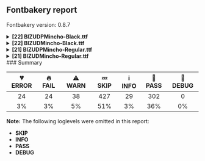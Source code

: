 ## Fontbakery report

Fontbakery version: 0.8.7

<details><summary><b>[22] BIZUDPMincho-Black.ttf</b></summary><div><details><summary>💔 <b>ERROR:</b> Check METADATA.pb includes production subsets.</summary><div>
* [com.google.fonts/check/metadata/includes_production_subsets](https://font-bakery.readthedocs.io/en/latest/fontbakery/profiles/googlefonts.html#com.google.fonts/check/metadata/includes_production_subsets)

* 💔 **ERROR** The condition <FontBakeryCondition:production_metadata> had an error: JSONDecodeError: Expecting value: line 1 column 1 (char 0)
</div></details><details><summary>💔 <b>ERROR:</b> Version number has increased since previous release on Google Fonts?</summary><div>
* [com.google.fonts/check/version_bump](https://font-bakery.readthedocs.io/en/latest/fontbakery/profiles/googlefonts.html#com.google.fonts/check/version_bump)

* 💔 **ERROR** The condition <FontBakeryCondition:api_gfonts_ttFont> had an error: FailedConditionError: The condition <FontBakeryCondition:remote_styles> had an error: JSONDecodeError: Expecting value: line 1 column 1 (char 0)
</div></details><details><summary>💔 <b>ERROR:</b> Glyphs are similiar to Google Fonts version?</summary><div>
* [com.google.fonts/check/production_glyphs_similarity](https://font-bakery.readthedocs.io/en/latest/fontbakery/profiles/googlefonts.html#com.google.fonts/check/production_glyphs_similarity)

* 💔 **ERROR** The condition <FontBakeryCondition:api_gfonts_ttFont> had an error: FailedConditionError: The condition <FontBakeryCondition:remote_styles> had an error: JSONDecodeError: Expecting value: line 1 column 1 (char 0)
</div></details><details><summary>💔 <b>ERROR:</b> Check if the vertical metrics of a family are similar to the same family hosted on Google Fonts.</summary><div>
* [com.google.fonts/check/vertical_metrics_regressions](https://font-bakery.readthedocs.io/en/latest/fontbakery/profiles/googlefonts.html#com.google.fonts/check/vertical_metrics_regressions)

* 💔 **ERROR** The condition <FontBakeryCondition:regular_remote_style> had an error: FailedConditionError: The condition <FontBakeryCondition:remote_styles> had an error: JSONDecodeError: Expecting value: line 1 column 1 (char 0)
</div></details><details><summary>💔 <b>ERROR:</b> Check font follows the Google Fonts CJK vertical metric schema</summary><div>
* [com.google.fonts/check/cjk_vertical_metrics](https://font-bakery.readthedocs.io/en/latest/fontbakery/profiles/googlefonts.html#com.google.fonts/check/cjk_vertical_metrics)

* 💔 **ERROR** The condition <FontBakeryCondition:remote_styles> had an error: JSONDecodeError: Expecting value: line 1 column 1 (char 0)
</div></details><details><summary>💔 <b>ERROR:</b> Check if the vertical metrics of a CJK family are similar to the same family hosted on Google Fonts.</summary><div>
* [com.google.fonts/check/cjk_vertical_metrics_regressions](https://font-bakery.readthedocs.io/en/latest/fontbakery/profiles/googlefonts.html#com.google.fonts/check/cjk_vertical_metrics_regressions)

* 💔 **ERROR** The condition <FontBakeryCondition:regular_remote_style> had an error: FailedConditionError: The condition <FontBakeryCondition:remote_styles> had an error: JSONDecodeError: Expecting value: line 1 column 1 (char 0)
</div></details><details><summary>🔥 <b>FAIL:</b> Check `Google Fonts Latin Core` glyph coverage.</summary><div>
* [com.google.fonts/check/glyph_coverage](https://font-bakery.readthedocs.io/en/latest/fontbakery/profiles/googlefonts.html#com.google.fonts/check/glyph_coverage)

* 🔥 **FAIL** Missing required codepoints:

	- 0x2215 (DIVISION SLASH)
 [code: missing-codepoints]
</div></details><details><summary>🔥 <b>FAIL:</b> Check name table: FONT_FAMILY_NAME entries.</summary><div>
* [com.google.fonts/check/name/familyname](https://font-bakery.readthedocs.io/en/latest/fontbakery/profiles/googlefonts.html#com.google.fonts/check/name/familyname)

* 🔥 **FAIL** Entry [FONT_FAMILY_NAME(1):WINDOWS(3)] on the "name" table: Expected "BIZUDP Mincho Black" but got "BIZ UDPMincho Black". [code: mismatch]
* 🔥 **FAIL** Entry [FONT_FAMILY_NAME(1):WINDOWS(3)] on the "name" table: Expected "BIZUDP Mincho Black" but got "BIZ UDP明朝 Black". [code: mismatch]
</div></details><details><summary>🔥 <b>FAIL:</b> Check name table: FULL_FONT_NAME entries.</summary><div>
* [com.google.fonts/check/name/fullfontname](https://font-bakery.readthedocs.io/en/latest/fontbakery/profiles/googlefonts.html#com.google.fonts/check/name/fullfontname)

* 🔥 **FAIL** [FULL_FONT_NAME(4):WINDOWS(3)]
Expected: "BIZUDP Mincho Black"
But got:  "BIZ UDPMincho Black" [code: bad-entry]
* 🔥 **FAIL** [FULL_FONT_NAME(4):WINDOWS(3)]
Expected: "BIZUDP Mincho Black"
But got:  "BIZ UDP明朝 Black" [code: bad-entry]
</div></details><details><summary>🔥 <b>FAIL:</b> Check name table: TYPOGRAPHIC_FAMILY_NAME entries.</summary><div>
* [com.google.fonts/check/name/typographicfamilyname](https://font-bakery.readthedocs.io/en/latest/fontbakery/profiles/googlefonts.html#com.google.fonts/check/name/typographicfamilyname)

* 🔥 **FAIL** [TYPOGRAPHIC_FAMILY_NAME(16):WINDOWS(3)]
Expected: "BIZUDP Mincho"
But got:  "BIZ UDPMincho". [code: non-ribbi-bad-value]
* 🔥 **FAIL** [TYPOGRAPHIC_FAMILY_NAME(16):WINDOWS(3)]
Expected: "BIZUDP Mincho"
But got:  "BIZ UDP明朝". [code: non-ribbi-bad-value]
</div></details><details><summary>🔥 <b>FAIL:</b> Font enables smart dropout control in "prep" table instructions?</summary><div>
* [com.google.fonts/check/smart_dropout](https://font-bakery.readthedocs.io/en/latest/fontbakery/profiles/googlefonts.html#com.google.fonts/check/smart_dropout)

* 🔥 **FAIL** The 'prep' table does not contain TrueType instructions enabling smart dropout control. To fix, export the font with autohinting enabled, or run ttfautohint on the font, or run the `gftools fix-nonhinting` script. [code: lacks-smart-dropout]
</div></details><details><summary>🔥 <b>FAIL:</b> Font has correct post table version?</summary><div>
* [com.google.fonts/check/post_table_version](https://font-bakery.readthedocs.io/en/latest/fontbakery/profiles/post.html#com.google.fonts/check/post_table_version)

* 🔥 **FAIL** Post table should be version 2 instead of 3.0. [code: post-table-version]
</div></details><details><summary>⚠ <b>WARN:</b> Ensure files are not too large.</summary><div>
* [com.google.fonts/check/file_size](https://font-bakery.readthedocs.io/en/latest/fontbakery/profiles/googlefonts.html#com.google.fonts/check/file_size)

* ⚠ **WARN** Font file is 6.8Mb; ideally it should be less than 1.0Mb [code: large-font]
</div></details><details><summary>⚠ <b>WARN:</b> Is the Grid-fitting and Scan-conversion Procedure ('gasp') table set to optimize rendering?</summary><div>
* [com.google.fonts/check/gasp](https://font-bakery.readthedocs.io/en/latest/fontbakery/profiles/googlefonts.html#com.google.fonts/check/gasp)

* ⚠ **WARN** The gasp table has a range of 7 that may be unneccessary. [code: non-ffff-range]
</div></details><details><summary>⚠ <b>WARN:</b> Are there caret positions declared for every ligature?</summary><div>
* [com.google.fonts/check/ligature_carets](https://font-bakery.readthedocs.io/en/latest/fontbakery/profiles/googlefonts.html#com.google.fonts/check/ligature_carets)

* ⚠ **WARN** GDEF table is missing, but it is mandatory to declare it on fonts that provide ligature glyphs because the caret (text cursor) positioning for each ligature must be provided in this table. [code: GDEF-missing]
</div></details><details><summary>⚠ <b>WARN:</b> Check font contains no unreachable glyphs</summary><div>
* [com.google.fonts/check/unreachable_glyphs](https://font-bakery.readthedocs.io/en/latest/fontbakery/profiles/universal.html#com.google.fonts/check/unreachable_glyphs)

* ⚠ **WARN** The following glyphs could not be reached by codepoint or substitution rules:
	- glyph12962
	- glyph00973
	- glyph01307
	- glyph00333
	- glyph12265
	- glyph00145
	- glyph00889
	- glyph00363
	- glyph13045
	- glyph00900 
	- And 1113 more.

Use -F or --full-lists to disable shortening of long lists.
 [code: unreachable-glyphs]
</div></details><details><summary>⚠ <b>WARN:</b> Check if each glyph has the recommended amount of contours.</summary><div>
* [com.google.fonts/check/contour_count](https://font-bakery.readthedocs.io/en/latest/fontbakery/profiles/universal.html#com.google.fonts/check/contour_count)

* ⚠ **WARN** This font has a 'Soft Hyphen' character (codepoint 0x00AD) which is supposed to be zero-width and invisible, and is used to mark a hyphenation possibility within a word in the absence of or overriding dictionary hyphenation. It is mostly an obsolete mechanism now, and the character is only included in fonts for legacy codepage coverage. [code: softhyphen]
* ⚠ **WARN** This check inspects the glyph outlines and detects the total number of contours in each of them. The expected values are infered from the typical ammounts of contours observed in a large collection of reference font families. The divergences listed below may simply indicate a significantly different design on some of your glyphs. On the other hand, some of these may flag actual bugs in the font such as glyphs mapped to an incorrect codepoint. Please consider reviewing the design and codepoint assignment of these to make sure they are correct.

The following glyphs do not have the recommended number of contours:

	- Glyph name: Q	Contours detected: 3	Expected: 2
	- Glyph name: uni00AD	Contours detected: 1	Expected: 0
	- Glyph name: registered	Contours detected: 5	Expected: 3 or 4
	- Glyph name: uni0403	Contours detected: 1	Expected: 2
	- Glyph name: Q	Contours detected: 3	Expected: 2
	- Glyph name: registered	Contours detected: 5	Expected: 3 or 4
	- Glyph name: uni00AD	Contours detected: 1	Expected: 0 
	- And Glyph name: uni0403	Contours detected: 1	Expected: 2
 [code: contour-count]
</div></details><details><summary>⚠ <b>WARN:</b> Does the font contain chws and vchw features?</summary><div>
* [com.google.fonts/check/cjk_chws_feature](https://font-bakery.readthedocs.io/en/latest/fontbakery/profiles/universal.html#com.google.fonts/check/cjk_chws_feature)

* ⚠ **WARN** chws feature not found in font. Use chws_tool (https://github.com/googlefonts/chws_tool) to add it. [code: missing-chws-feature]
* ⚠ **WARN** vchw feature not found in font. Use chws_tool (https://github.com/googlefonts/chws_tool) to add it. [code: missing-vchw-feature]
</div></details><details><summary>⚠ <b>WARN:</b> Does the font have a DSIG table?</summary><div>
* [com.google.fonts/check/dsig](https://font-bakery.readthedocs.io/en/latest/fontbakery/profiles/dsig.html#com.google.fonts/check/dsig)

* ⚠ **WARN** This font has a digital signature (DSIG table) which is only required - even if only a placeholder - on old programs like MS Office 2013 in order to work properly.
The current recommendation is to completely remove the DSIG table. [code: found-DSIG]
</div></details><details><summary>⚠ <b>WARN:</b> Does GPOS table have kerning information? This check skips monospaced fonts as defined by post.isFixedPitch value</summary><div>
* [com.google.fonts/check/gpos_kerning_info](https://font-bakery.readthedocs.io/en/latest/fontbakery/profiles/gpos.html#com.google.fonts/check/gpos_kerning_info)

* ⚠ **WARN** GPOS table lacks kerning information. [code: lacks-kern-info]
</div></details><details><summary>⚠ <b>WARN:</b> Do outlines contain any jaggy segments?</summary><div>
* [com.google.fonts/check/outline_jaggy_segments](https://font-bakery.readthedocs.io/en/latest/fontbakery/profiles/<Section: Outline Correctness Checks>.html#com.google.fonts/check/outline_jaggy_segments)

* ⚠ **WARN** The following glyphs have jaggy segments:
	* u20DE1 (U+20DE1): B<<1757.0,243.5>-<1707.0,260.0>-<1659.0,279.0>>/B<<1659.0,279.0>-<1722.0,237.0>-<1748.0,211.5>> = 12.094757077012089
	* u20F5F (U+20F5F): B<<803.0,1276.0>-<773.0,1323.0>-<733.0,1360.0>>/B<<733.0,1360.0>-<746.0,1340.0>-<743.5,1326.0>> = 14.207307052234608
	* u21201 (U+21201): L<<1642.0,1485.0>--<890.0,1485.0>>/B<<890.0,1485.0>-<1006.0,1458.0>-<1067.0,1434.5>> = 13.102789941262442
	* u21255 (U+21255): B<<760.0,1284.5>-<784.0,1247.0>-<806.0,1205.0>>/L<<806.0,1205.0>--<786.0,1278.0>> = 12.324465288873863
	* u213C4 (U+213C4): L<<1999.0,473.0>--<1011.0,473.0>>/B<<1011.0,473.0>-<1131.0,459.0>-<1179.0,443.0>> = 6.654425046006582
	* u21DA1 (U+21DA1): L<<872.0,391.0>--<848.0,485.0>>/L<<848.0,485.0>--<848.0,123.0>> = 14.32271997820355
	* u21F1E (U+21F1E): L<<547.0,1223.0>--<520.0,1223.0>>/B<<520.0,1223.0>-<638.0,1215.0>-<690.5,1201.5>> = 3.8785245028476374
	* u2231E (U+2231E): B<<764.5,896.0>-<785.0,867.0>-<786.0,847.0>>/L<<786.0,847.0>--<786.0,1618.0>> = 2.862405226111651
	* u2231E (U+2231E): L<<786.0,213.0>--<786.0,843.0>>/B<<786.0,843.0>-<785.0,822.0>-<762.0,805.0>> = 2.726310993906212
	* u22AB8 (U+22AB8): B<<860.5,729.5>-<1132.0,756.0>-<1358.0,799.0>>/B<<1358.0,799.0>-<1339.0,800.0>-<1321.0,801.0>> = 13.785435152404041 and 1504 more.

Use -F or --full-lists to disable shortening of long lists. [code: found-jaggy-segments]
</div></details><details><summary>⚠ <b>WARN:</b> Do outlines contain any semi-vertical or semi-horizontal lines?</summary><div>
* [com.google.fonts/check/outline_semi_vertical](https://font-bakery.readthedocs.io/en/latest/fontbakery/profiles/<Section: Outline Correctness Checks>.html#com.google.fonts/check/outline_semi_vertical)

* ⚠ **WARN** The following glyphs have semi-vertical/semi-horizontal lines:
 * u231C3 (U+231C3): L<<1059.0,361.0>--<1411.0,364.0>>
 * u231C3 (U+231C3): L<<1059.0,58.0>--<1411.0,61.0>>
 * u231C3 (U+231C3): L<<1411.0,-88.0>--<1059.0,-91.0>>
 * u231C3 (U+231C3): L<<1411.0,223.0>--<1059.0,220.0>>
 * u2355A (U+2355A): L<<1033.0,932.0>--<1276.0,931.0>>
 * u2355A (U+2355A): L<<1525.0,931.0>--<1786.0,930.0>>
 * u24E0E (U+24E0E): L<<1270.0,1499.0>--<1675.0,1501.0>>
 * u24E0E (U+24E0E): L<<1968.0,1354.0>--<555.0,1348.0>>
 * u24E0E (U+24E0E): L<<574.0,1496.0>--<1004.0,1498.0>>
 * u24E37 (U+24E37): L<<1270.0,1520.0>--<1675.0,1522.0>> and 182 more.

Use -F or --full-lists to disable shortening of long lists. [code: found-semi-vertical]
</div></details><br></div></details><details><summary><b>[22] BIZUDMincho-Black.ttf</b></summary><div><details><summary>💔 <b>ERROR:</b> Check METADATA.pb includes production subsets.</summary><div>
* [com.google.fonts/check/metadata/includes_production_subsets](https://font-bakery.readthedocs.io/en/latest/fontbakery/profiles/googlefonts.html#com.google.fonts/check/metadata/includes_production_subsets)

* 💔 **ERROR** The condition <FontBakeryCondition:production_metadata> had an error: JSONDecodeError: Expecting value: line 1 column 1 (char 0)
</div></details><details><summary>💔 <b>ERROR:</b> Version number has increased since previous release on Google Fonts?</summary><div>
* [com.google.fonts/check/version_bump](https://font-bakery.readthedocs.io/en/latest/fontbakery/profiles/googlefonts.html#com.google.fonts/check/version_bump)

* 💔 **ERROR** The condition <FontBakeryCondition:api_gfonts_ttFont> had an error: FailedConditionError: The condition <FontBakeryCondition:remote_styles> had an error: JSONDecodeError: Expecting value: line 1 column 1 (char 0)
</div></details><details><summary>💔 <b>ERROR:</b> Glyphs are similiar to Google Fonts version?</summary><div>
* [com.google.fonts/check/production_glyphs_similarity](https://font-bakery.readthedocs.io/en/latest/fontbakery/profiles/googlefonts.html#com.google.fonts/check/production_glyphs_similarity)

* 💔 **ERROR** The condition <FontBakeryCondition:api_gfonts_ttFont> had an error: FailedConditionError: The condition <FontBakeryCondition:remote_styles> had an error: JSONDecodeError: Expecting value: line 1 column 1 (char 0)
</div></details><details><summary>💔 <b>ERROR:</b> Check if the vertical metrics of a family are similar to the same family hosted on Google Fonts.</summary><div>
* [com.google.fonts/check/vertical_metrics_regressions](https://font-bakery.readthedocs.io/en/latest/fontbakery/profiles/googlefonts.html#com.google.fonts/check/vertical_metrics_regressions)

* 💔 **ERROR** The condition <FontBakeryCondition:regular_remote_style> had an error: FailedConditionError: The condition <FontBakeryCondition:remote_styles> had an error: JSONDecodeError: Expecting value: line 1 column 1 (char 0)
</div></details><details><summary>💔 <b>ERROR:</b> Check font follows the Google Fonts CJK vertical metric schema</summary><div>
* [com.google.fonts/check/cjk_vertical_metrics](https://font-bakery.readthedocs.io/en/latest/fontbakery/profiles/googlefonts.html#com.google.fonts/check/cjk_vertical_metrics)

* 💔 **ERROR** The condition <FontBakeryCondition:remote_styles> had an error: JSONDecodeError: Expecting value: line 1 column 1 (char 0)
</div></details><details><summary>💔 <b>ERROR:</b> Check if the vertical metrics of a CJK family are similar to the same family hosted on Google Fonts.</summary><div>
* [com.google.fonts/check/cjk_vertical_metrics_regressions](https://font-bakery.readthedocs.io/en/latest/fontbakery/profiles/googlefonts.html#com.google.fonts/check/cjk_vertical_metrics_regressions)

* 💔 **ERROR** The condition <FontBakeryCondition:regular_remote_style> had an error: FailedConditionError: The condition <FontBakeryCondition:remote_styles> had an error: JSONDecodeError: Expecting value: line 1 column 1 (char 0)
</div></details><details><summary>🔥 <b>FAIL:</b> Check `Google Fonts Latin Core` glyph coverage.</summary><div>
* [com.google.fonts/check/glyph_coverage](https://font-bakery.readthedocs.io/en/latest/fontbakery/profiles/googlefonts.html#com.google.fonts/check/glyph_coverage)

* 🔥 **FAIL** Missing required codepoints:

	- 0x2215 (DIVISION SLASH)
 [code: missing-codepoints]
</div></details><details><summary>🔥 <b>FAIL:</b> Check name table: FONT_FAMILY_NAME entries.</summary><div>
* [com.google.fonts/check/name/familyname](https://font-bakery.readthedocs.io/en/latest/fontbakery/profiles/googlefonts.html#com.google.fonts/check/name/familyname)

* 🔥 **FAIL** Entry [FONT_FAMILY_NAME(1):WINDOWS(3)] on the "name" table: Expected "BIZUD Mincho Black" but got "BIZ UDMincho Black". [code: mismatch]
* 🔥 **FAIL** Entry [FONT_FAMILY_NAME(1):WINDOWS(3)] on the "name" table: Expected "BIZUD Mincho Black" but got "BIZ UD明朝 Black". [code: mismatch]
</div></details><details><summary>🔥 <b>FAIL:</b> Check name table: FULL_FONT_NAME entries.</summary><div>
* [com.google.fonts/check/name/fullfontname](https://font-bakery.readthedocs.io/en/latest/fontbakery/profiles/googlefonts.html#com.google.fonts/check/name/fullfontname)

* 🔥 **FAIL** [FULL_FONT_NAME(4):WINDOWS(3)]
Expected: "BIZUD Mincho Black"
But got:  "BIZ UDMincho Black" [code: bad-entry]
* 🔥 **FAIL** [FULL_FONT_NAME(4):WINDOWS(3)]
Expected: "BIZUD Mincho Black"
But got:  "BIZ UD明朝 Black" [code: bad-entry]
</div></details><details><summary>🔥 <b>FAIL:</b> Check name table: TYPOGRAPHIC_FAMILY_NAME entries.</summary><div>
* [com.google.fonts/check/name/typographicfamilyname](https://font-bakery.readthedocs.io/en/latest/fontbakery/profiles/googlefonts.html#com.google.fonts/check/name/typographicfamilyname)

* 🔥 **FAIL** [TYPOGRAPHIC_FAMILY_NAME(16):WINDOWS(3)]
Expected: "BIZUD Mincho"
But got:  "BIZ UDMincho". [code: non-ribbi-bad-value]
* 🔥 **FAIL** [TYPOGRAPHIC_FAMILY_NAME(16):WINDOWS(3)]
Expected: "BIZUD Mincho"
But got:  "BIZ UD明朝". [code: non-ribbi-bad-value]
</div></details><details><summary>🔥 <b>FAIL:</b> Font enables smart dropout control in "prep" table instructions?</summary><div>
* [com.google.fonts/check/smart_dropout](https://font-bakery.readthedocs.io/en/latest/fontbakery/profiles/googlefonts.html#com.google.fonts/check/smart_dropout)

* 🔥 **FAIL** The 'prep' table does not contain TrueType instructions enabling smart dropout control. To fix, export the font with autohinting enabled, or run ttfautohint on the font, or run the `gftools fix-nonhinting` script. [code: lacks-smart-dropout]
</div></details><details><summary>🔥 <b>FAIL:</b> Font has correct post table version?</summary><div>
* [com.google.fonts/check/post_table_version](https://font-bakery.readthedocs.io/en/latest/fontbakery/profiles/post.html#com.google.fonts/check/post_table_version)

* 🔥 **FAIL** Post table should be version 2 instead of 3.0. [code: post-table-version]
</div></details><details><summary>🔥 <b>FAIL:</b> Checking correctness of monospaced metadata.</summary><div>
* [com.google.fonts/check/monospace](https://font-bakery.readthedocs.io/en/latest/fontbakery/profiles/name.html#com.google.fonts/check/monospace)

* 🔥 **FAIL** The PANOSE numbers are incorrect for a monospaced font. Please set PANOSE Proportion to 9 (monospaced) [code: mono-bad-panose]
* ⚠ **WARN** Font is monospaced but 1482 glyphs (10.64%) have a different width. You should check the widths of: ['space', 'exclam', 'quotedbl', 'numbersign', 'dollar', 'percent', 'ampersand', 'quotesingle', 'parenleft', 'parenright', 'asterisk', 'plus', 'comma', 'hyphen', 'period', 'slash', 'zero', 'one', 'two', 'three', 'four', 'five', 'six', 'seven', 'eight', 'nine', 'colon', 'semicolon', 'less', 'equal', 'greater', 'question', 'at', 'A', 'B', 'C', 'D', 'E', 'F', 'G', 'H', 'I', 'J', 'K', 'L', 'M', 'N', 'O', 'P', 'Q', 'R', 'S', 'T', 'U', 'V', 'W', 'X', 'Y', 'Z', 'bracketleft', 'backslash', 'bracketright', 'asciicircum', 'underscore', 'grave', 'a', 'b', 'c', 'd', 'e', 'f', 'g', 'h', 'i', 'j', 'k', 'l', 'm', 'n', 'o', 'p', 'q', 'r', 's', 't', 'u', 'v', 'w', 'x', 'y', 'z', 'braceleft', 'bar', 'braceright', 'asciitilde', 'notsubset', 'uni2285', 'uni228A', 'uni228B', 'notelement', 'emptyset', 'uni2305', 'uni2306', 'circleplus', 'uni2296', 'circlemultiply', 'uni2226', 'uni2262', 'uni2243', 'congruent', 'approxequal', 'uni2276', 'uni2277', 'arrowboth', 'uni266E', 'musicalnotedbl', 'uni266C', 'uni2669', 'uni25B7', 'uni25B6', 'uni25C1', 'uni25C0', 'uni2197', 'uni2198', 'uni2196', 'uni2199', 'uni21C4', 'uni21E8', 'uni21E6', 'uni21E7', 'uni21E9', 'uni2934', 'uni2935', 'uni25C9', 'openbullet', 'bullet', 'uni2213', 'aleph', 'uni210F', 'uni2113', 'uni2127', 'endash', 'uni29FA', 'uni29FB', 'uni2664', 'spade', 'uni2662', 'diamond', 'uni2661', 'heart', 'uni2667', 'club', 'sigma1', 'uni25B1', 'uni22DA', 'uni22DB', 'onethird', 'twothirds', 'uni2155', 'uni25D0', 'uni25D1', 'uni25D2', 'uni25D3', 'exclamdbl', 'uni2047', 'uni2048', 'uni2049', 'uni1E3E', 'uni1E3F', 'uni01F8', 'uni01F9', 'Euro', 'exclamdown', 'currency', 'brokenbar', 'copyright', 'ordfeminine', 'guillemotleft', 'registered', 'macron', 'uni0304', 'uni00B2', 'uni00B3', 'periodcentered', 'cedilla', 'uni00B9', 'ordmasculine', 'guillemotright', 'onequarter', 'onehalf', 'threequarters', 'questiondown', 'Agrave', 'Aacute', 'Acircumflex', 'Atilde', 'Adieresis', 'Aring', 'AE', 'Ccedilla', 'Egrave', 'Eacute', 'Ecircumflex', 'Edieresis', 'Igrave', 'Iacute', 'Icircumflex', 'Idieresis', 'Eth', 'Ntilde', 'Ograve', 'Oacute', 'Ocircumflex', 'Otilde', 'Odieresis', 'Oslash', 'Ugrave', 'Uacute', 'Ucircumflex', 'Udieresis', 'Yacute', 'Thorn', 'germandbls', 'agrave', 'aacute', 'acircumflex', 'atilde', 'adieresis', 'aring', 'ae', 'ccedilla', 'egrave', 'eacute', 'ecircumflex', 'edieresis', 'igrave', 'iacute', 'icircumflex', 'idieresis', 'eth', 'ntilde', 'ograve', 'oacute', 'ocircumflex', 'otilde', 'odieresis', 'oslash', 'ugrave', 'uacute', 'ucircumflex', 'udieresis', 'yacute', 'thorn', 'ydieresis', 'Amacron', 'Imacron', 'Umacron', 'Emacron', 'Omacron', 'amacron', 'imacron', 'umacron', 'emacron', 'omacron', 'Aogonek', 'breve', 'Lslash', 'Lcaron', 'Sacute', 'Scaron', 'Scedilla', 'Tcaron', 'Zacute', 'Zcaron', 'Zdotaccent', 'aogonek', 'ogonek', 'lslash', 'lcaron', 'sacute', 'caron', 'scaron', 'scedilla', 'tcaron', 'zacute', 'hungarumlaut', 'zcaron', 'zdotaccent', 'Racute', 'Abreve', 'Lacute', 'Cacute', 'Ccaron', 'Eogonek', 'Ecaron', 'Dcaron', 'Nacute', 'Ncaron', 'Ohungarumlaut', 'Rcaron', 'Uring', 'Uhungarumlaut', 'uni0162', 'racute', 'abreve', 'lacute', 'cacute', 'ccaron', 'eogonek', 'ecaron', 'dcaron', 'dcroat', 'nacute', 'ncaron', 'ohungarumlaut', 'rcaron', 'uring', 'uhungarumlaut', 'uni0163', 'dotaccent', 'Ccircumflex', 'Gcircumflex', 'Hcircumflex', 'Jcircumflex', 'Scircumflex', 'Ubreve', 'ccircumflex', 'gcircumflex', 'hcircumflex', 'jcircumflex', 'scircumflex', 'ubreve', 'uni0271', 'uni028B', 'uni027E', 'uni0283', 'uni0292', 'uni026C', 'uni026E', 'uni0279', 'uni0288', 'uni0256', 'uni0273', 'uni027D', 'uni0282', 'uni0290', 'uni027B', 'uni026D', 'uni025F', 'uni0272', 'uni029D', 'uni028E', 'uni0261', 'eng', 'uni0270', 'uni0281', 'hbar', 'uni0295', 'uni0294', 'uni0266', 'uni0298', 'uni01C2', 'uni0253', 'uni0257', 'uni0284', 'uni0260', 'uni0193', 'oe', 'OE', 'uni0268', 'uni0289', 'uni0258', 'uni0275', 'uni0259', 'uni025C', 'uni025E', 'uni0250', 'uni026F', 'uni028A', 'uni0264', 'uni028C', 'uni0254', 'uni0251', 'uni0252', 'uni028D', 'uni0265', 'uni02A2', 'uni02A1', 'uni0255', 'uni0291', 'uni027A', 'uni0267', 'uni025A', 'aeacute', 'uni1F70', 'uni1F71', 'uni1F72', 'uni1F73', 'uni0361', 'uni02C8', 'uni02CC', 'uni02D0', 'uni02D1', 'uni0306', 'uni203F', 'uni030B', 'acutecomb', 'uni030F', 'uni030C', 'uni0302', 'uni02E5', 'uni02E6', 'uni02E7', 'uni02E8', 'uni02E9', 'uni0325', 'uni032C', 'uni0339', 'uni031C', 'uni031F', 'uni0320', 'uni0308', 'uni033D', 'uni0329', 'uni032F', 'uni02DE', 'uni0324', 'uni0330', 'uni033C', 'uni0334', 'uni031D', 'uni031E', 'uni0318', 'uni0319', 'uni032A', 'uni033A', 'uni033B', 'tilde', 'uni031A', 'uni2042', 'uni00A0', 'glyph01248', 'glyph01249', 'glyph01250', 'glyph01251', 'uni00AD', 'glyph01253', 'minus', 'glyph01255', 'glyph01256', 'glyph01257', 'glyph01258', 'glyph01259', 'glyph01260', 'glyph01261', 'glyph01263', 'glyph01264', 'glyph01265', 'glyph01266', 'glyph01267', 'glyph01268', 'glyph01269', 'glyph01270', 'glyph01271', 'glyph01272', 'glyph01273', 'glyph01274', 'glyph01275', 'glyph01276', 'glyph01277', 'glyph01278', 'glyph01279', 'glyph01280', 'glyph01281', 'glyph01282', 'glyph01283', 'glyph01284', 'glyph01285', 'glyph01286', 'glyph01287', 'glyph01288', 'glyph01289', 'glyph01290', 'glyph01291', 'glyph01292', 'glyph01293', 'glyph01294', 'glyph01295', 'glyph01296', 'glyph01297', 'glyph01298', 'glyph01299', 'glyph01300', 'glyph01301', 'glyph01302', 'glyph01303', 'glyph01304', 'glyph01305', 'gravecomb', 'glyph01308', 'glyph01309', 'glyph01310', 'glyph01311', 'glyph01312', 'glyph01313', 'glyph01314', 'glyph01315', 'glyph01316', 'glyph01317', 'glyph01319', 'glyph01320', 'glyph01321', 'glyph01322', 'glyph01323', 'glyph01324', 'glyph01325', 'glyph01326', 'glyph01327', 'glyph01328', 'glyph01329', 'glyph01330', 'glyph01331', 'glyph01332', 'glyph01333', 'glyph01334', 'glyph01335', 'glyph01336', 'glyph01337', 'glyph01338', 'glyph01339', 'glyph01340', 'glyph01341', 'glyph01342', 'glyph01343', 'glyph01344', 'glyph01345', 'glyph01346', 'glyph01347', 'glyph01348', 'glyph01349', 'glyph01350', 'glyph01351', 'glyph01352', 'glyph01353', 'glyph01354', 'glyph01355', 'glyph01356', 'glyph01357', 'glyph01358', 'glyph01359', 'glyph01360', 'glyph01361', 'glyph01362', 'glyph01363', 'glyph01364', 'glyph01365', 'glyph01366', 'glyph01367', 'glyph01368', 'glyph01369', 'glyph01370', 'glyph01371', 'glyph01372', 'glyph01373', 'glyph01374', 'glyph01375', 'glyph01376', 'glyph01377', 'glyph01378', 'glyph01379', 'glyph01380', 'glyph01381', 'glyph01382', 'glyph01383', 'glyph01384', 'glyph01385', 'glyph01386', 'glyph01387', 'glyph01388', 'glyph01389', 'glyph01390', 'glyph01392', 'glyph01393', 'glyph01394', 'glyph01395', 'glyph01401', 'glyph01402', 'glyph01403', 'glyph01404', 'glyph01405', 'glyph01406', 'glyph01407', 'glyph01408', 'glyph01409', 'glyph01410', 'glyph01412', 'glyph01413', 'glyph01414', 'glyph01415', 'glyph01416', 'glyph01417', 'glyph01420', 'glyph01421', 'glyph01422', 'glyph01423', 'glyph01424', 'glyph01425', 'glyph01426', 'glyph01427', 'glyph01428', 'glyph01429', 'glyph01430', 'glyph01431', 'glyph01432', 'glyph01436', 'glyph01437', 'glyph01438', 'glyph01439', 'glyph01440', 'glyph01441', 'glyph01442', 'glyph01443', 'glyph01445', 'glyph01446', 'glyph01447', 'glyph01448', 'glyph01449', 'glyph01450', 'glyph01451', 'glyph01452', 'glyph01453', 'glyph01454', 'glyph01455', 'glyph01456', 'glyph01457', 'glyph01458', 'glyph01459', 'glyph01463', 'glyph01464', 'glyph01465', 'glyph01466', 'glyph01469', 'glyph01470', 'glyph01473', 'glyph01474', 'glyph01475', 'glyph01476', 'glyph01477', 'glyph01478', 'glyph01479', 'glyph01480', 'glyph01481', 'glyph01482', 'glyph01483', 'glyph01484', 'glyph01485', 'glyph01486', 'glyph01487', 'glyph01488', 'glyph01489', 'glyph01490', 'glyph01491', 'glyph01492', 'glyph01493', 'glyph01494', 'glyph01495', 'glyph01496', 'glyph01497', 'glyph01498', 'glyph01499', 'glyph01500', 'glyph01501', 'glyph01502', 'glyph01503', 'glyph01504', 'glyph01505', 'glyph01506', 'glyph01507', 'glyph01508', 'glyph01509', 'glyph01510', 'glyph01511', 'glyph01512', 'glyph01513', 'glyph01514', 'glyph01515', 'glyph01516', 'glyph01517', 'glyph01518', 'glyph01519', 'glyph01520', 'glyph01522', 'glyph01523', 'glyph01524', 'glyph01525', 'glyph01526', 'glyph01527', 'glyph01528', 'glyph01529', 'glyph01531', 'glyph01532', 'glyph01533', 'glyph01534', 'glyph01535', 'glyph01536', 'glyph01537', 'glyph01538', 'glyph01539', 'glyph01540', 'glyph01543', 'glyph01544', 'glyph01545', 'glyph01546', 'glyph01547', 'glyph01549', 'glyph01550', 'glyph01551', 'glyph01552', 'glyph01553', 'glyph01554', 'glyph01555', 'glyph01556', 'glyph01557', 'glyph01558', 'glyph01559', 'glyph01560', 'glyph01561', 'glyph01562', 'glyph01564', 'glyph01565', 'glyph01566', 'glyph01567', 'glyph01568', 'glyph01569', 'glyph01570', 'glyph01571', 'glyph01572', 'glyph01573', 'glyph01574', 'glyph01575', 'glyph01576', 'glyph01577', 'glyph01578', 'glyph01579', 'glyph01580', 'glyph01581', 'glyph01582', 'glyph01583', 'glyph01584', 'glyph01585', 'glyph01586', 'glyph01587', 'glyph01588', 'glyph01589', 'glyph01590', 'glyph01591', 'glyph01592', 'glyph01593', 'glyph01594', 'glyph01595', 'glyph01596', 'glyph01597', 'glyph01598', 'glyph01599', 'glyph01600', 'glyph01601', 'glyph01602', 'glyph01603', 'glyph01604', 'glyph01609', 'glyph01610', 'glyph01612', 'glyph01613', 'glyph01615', 'glyph01616', 'glyph01617', 'glyph01618', 'glyph01619', 'glyph01621', 'glyph01622', 'glyph01623', 'glyph01624', 'glyph01625', 'glyph01626', 'glyph01627', 'glyph01628', 'glyph01629', 'glyph01630', 'glyph01631', 'glyph01632', 'glyph01633', 'glyph01635', 'glyph01636', 'glyph01638', 'glyph01639', 'glyph01640', 'glyph01641', 'glyph01642', 'glyph01643', 'glyph01644', 'glyph01645', 'glyph01646', 'glyph01647', 'glyph01648', 'glyph01649', 'glyph01650', 'glyph01651', 'glyph01652', 'glyph01653', 'glyph01654', 'glyph01655', 'glyph01656', 'glyph01658', 'glyph01659', 'glyph01660', 'glyph01661', 'glyph01662', 'glyph01663', 'glyph01664', 'glyph01665', 'glyph01666', 'glyph01667', 'glyph01668', 'glyph01669', 'glyph01670', 'glyph01671', 'glyph01672', 'glyph01673', 'glyph01674', 'glyph01675', 'glyph01676', 'glyph01677', 'glyph01678', 'glyph01679', 'glyph01680', 'glyph01681', 'glyph01682', 'glyph01683', 'glyph01684', 'glyph01685', 'glyph01686', 'glyph01687', 'glyph01688', 'glyph01689', 'glyph01690', 'glyph01691', 'glyph01692', 'glyph01693', 'glyph01694', 'glyph01695', 'glyph01696', 'glyph01697', 'glyph01698', 'glyph01699', 'glyph01700', 'glyph01701', 'glyph01702', 'glyph01703', 'glyph01704', 'glyph01705', 'glyph01706', 'glyph01707', 'glyph01708', 'glyph01709', 'glyph01710', 'glyph01711', 'glyph01712', 'glyph01713', 'glyph01714', 'glyph01715', 'glyph01716', 'glyph01717', 'glyph01718', 'glyph01719', 'glyph01720', 'glyph01721', 'glyph01722', 'glyph01723', 'glyph01724', 'glyph01725', 'glyph01726', 'glyph01727', 'glyph01728', 'glyph01729', 'glyph01730', 'glyph01731', 'glyph01732', 'glyph01733', 'glyph01734', 'glyph01735', 'glyph01736', 'glyph01737', 'glyph01738', 'glyph01739', 'glyph01740', 'glyph01741', 'glyph01742', 'glyph01743', 'glyph01744', 'glyph01745', 'glyph01746', 'glyph01747', 'glyph01748', 'glyph01749', 'glyph01750', 'glyph01751', 'glyph01752', 'glyph01753', 'glyph01754', 'glyph01755', 'glyph01756', 'glyph01757', 'glyph01758', 'glyph01759', 'glyph01760', 'glyph01761', 'glyph01762', 'glyph01763', 'glyph01764', 'glyph01765', 'glyph01766', 'glyph01767', 'glyph01768', 'glyph01769', 'glyph01770', 'glyph01771', 'glyph01772', 'glyph01773', 'glyph01774', 'glyph01775', 'glyph01776', 'glyph01777', 'glyph01778', 'glyph01779', 'glyph01780', 'glyph01781', 'glyph01782', 'glyph01783', 'glyph01784', 'glyph01785', 'glyph01786', 'glyph01787', 'glyph01788', 'glyph01789', 'glyph01790', 'glyph01791', 'glyph01792', 'glyph01793', 'glyph01794', 'glyph01795', 'glyph01796', 'glyph01797', 'glyph01798', 'glyph01799', 'glyph01800', 'glyph01801', 'glyph01802', 'glyph01803', 'glyph01804', 'glyph01805', 'glyph01806', 'glyph01807', 'glyph01808', 'glyph01809', 'glyph01810', 'glyph01811', 'glyph01812', 'glyph01813', 'glyph01814', 'glyph01815', 'glyph01816', 'glyph01817', 'glyph01818', 'glyph01819', 'glyph01820', 'glyph01821', 'glyph01822', 'glyph01823', 'glyph01824', 'glyph01825', 'glyph01826', 'glyph01827', 'glyph01830', 'glyph01831', 'glyph01832', 'glyph01833', 'glyph01834', 'glyph01835', 'glyph01836', 'glyph01837', 'glyph01838', 'glyph01839', 'glyph01840', 'glyph01841', 'glyph01842', 'glyph01843', 'glyph01844', 'glyph01845', 'glyph01846', 'glyph01847', 'glyph01848', 'glyph01849', 'glyph01850', 'glyph01851', 'glyph01852', 'glyph01853', 'glyph01855', 'glyph01856', 'glyph01857', 'glyph01858', 'glyph01859', 'glyph01860', 'glyph01861', 'glyph01862', 'glyph01863', 'glyph01864', 'glyph01865', 'glyph01866', 'glyph01867', 'glyph01868', 'glyph01869', 'glyph01870', 'glyph01871', 'glyph01872', 'glyph01873', 'glyph01874', 'glyph01875', 'glyph01876', 'glyph01877', 'glyph01878', 'glyph01879', 'glyph01880', 'glyph01881', 'glyph01882', 'glyph01883', 'glyph01884', 'glyph01885', 'glyph01886', 'glyph01887', 'glyph01888', 'glyph01889', 'glyph01890', 'glyph01891', 'glyph01892', 'glyph01893', 'glyph01894', 'glyph01895', 'glyph01896', 'glyph01897', 'glyph01898', 'glyph01899', 'glyph12253', 'uni203E', 'glyph12255', 'glyph12256', 'glyph12259', 'cent', 'sterling', 'yen', 'logicalnot', 'emdash', 'glyph12284', 'glyph12285', 'glyph12287', 'glyph12289', 'glyph12292', 'glyph12295', 'glyph12296', 'glyph12298', 'glyph12299', 'glyph12300', 'glyph12301', 'glyph12302', 'glyph12303', 'glyph12304', 'glyph12305', 'glyph12306', 'glyph12307', 'glyph12308', 'glyph12309', 'glyph12310', 'glyph12311', 'glyph12312', 'glyph12313', 'glyph12314', 'glyph12315', 'glyph12316', 'uniFF61', 'uniFF62', 'uniFF63', 'uniFF64', 'uniFF65', 'uniFF66', 'uniFF67', 'uniFF68', 'uniFF69', 'uniFF6A', 'uniFF6B', 'uniFF6C', 'uniFF6D', 'uniFF6E', 'uniFF6F', 'uniFF70', 'uniFF71', 'uniFF72', 'uniFF73', 'uniFF74', 'uniFF75', 'uniFF76', 'uniFF77', 'uniFF78', 'uniFF79', 'uniFF7A', 'uniFF7B', 'uniFF7C', 'uniFF7D', 'uniFF7E', 'uniFF7F', 'uniFF80', 'uniFF81', 'uniFF82', 'uniFF83', 'uniFF84', 'uniFF85', 'uniFF86', 'uniFF87', 'uniFF88', 'uniFF89', 'uniFF8A', 'uniFF8B', 'uniFF8C', 'uniFF8D', 'uniFF8E', 'uniFF8F', 'uniFF90', 'uniFF91', 'uniFF92', 'uniFF93', 'uniFF94', 'uniFF95', 'uniFF96', 'uniFF97', 'uniFF98', 'uniFF99', 'uniFF9A', 'uniFF9B', 'uniFF9C', 'uniFF9D', 'uniFF9E', 'uniFF9F', 'glyph12855', 'glyph12856', 'glyph12857', 'glyph12858', 'glyph12859', 'glyph12860', 'glyph12861', 'glyph12862', 'glyph12863', 'glyph12864', 'glyph12865', 'glyph12866', 'glyph12867', 'glyph12868', 'glyph12869', 'glyph12870', 'glyph12871', 'glyph12874', 'glyph12875', 'glyph12876', 'glyph12877', 'glyph12878', 'glyph12879', 'glyph12880', 'glyph12881', 'glyph12882', 'glyph12883', 'glyph12884', 'glyph12885', 'glyph12886', 'glyph12887', 'glyph12888', 'glyph12889', 'glyph12890', 'glyph12891', 'glyph12892', 'glyph12893', 'glyph12894', 'glyph12895', 'glyph12896', 'glyph12897', 'glyph12898', 'glyph12899', 'glyph12900', 'glyph12901', 'glyph12902', 'glyph12903', 'glyph12904', 'glyph12905', 'glyph12906', 'glyph12907', 'glyph12908', 'glyph12909', 'glyph12910', 'glyph12911', 'glyph12912', 'glyph12913', 'glyph12914', 'glyph12915', 'glyph12916', 'glyph12917', 'glyph12918', 'glyph12919', 'glyph12920', 'glyph12921', 'glyph12922', 'glyph12923', 'glyph12924', 'glyph12925', 'glyph12926', 'glyph12927', 'glyph12928', 'glyph12929', 'glyph12930', 'glyph12931', 'glyph12932', 'glyph12933', 'glyph12934', 'glyph12935', 'glyph12936', 'glyph12937', 'glyph12938', 'glyph12939', 'glyph12940', 'glyph12941', 'glyph12942', 'glyph12943', 'glyph12944', 'glyph12945', 'glyph12946', 'glyph12947', 'glyph12948', 'glyph12949', 'glyph12950', 'glyph12951', 'glyph12952', 'glyph12953', 'glyph12954', 'glyph12955', 'glyph12956', 'glyph12957', 'glyph12958', 'glyph12959', 'glyph12960', 'glyph12961', 'glyph12962', 'glyph12963', 'glyph12964', 'glyph12965', 'glyph12966', 'glyph12967', 'glyph12968', 'glyph12969', 'glyph12970', 'glyph12971', 'glyph12972', 'glyph12973', 'glyph12974', 'glyph12975', 'glyph12976', 'glyph12977', 'glyph12978', 'glyph12979', 'glyph12980', 'glyph12981', 'glyph12982', 'glyph12983', 'glyph12984', 'glyph12985', 'glyph12986', 'glyph12987', 'glyph12988', 'glyph12989', 'glyph12990', 'glyph12991', 'glyph12992', 'glyph12993', 'glyph12994', 'glyph12995', 'glyph12996', 'glyph12997', 'glyph12998', 'glyph12999', 'glyph13000', 'glyph13001', 'glyph13002', 'glyph13003', 'glyph13004', 'glyph13005', 'glyph13006', 'glyph13007', 'glyph13008', 'glyph13009', 'glyph13010', 'glyph13011', 'glyph13012', 'glyph13013', 'glyph13014', 'glyph13015', 'glyph13016', 'glyph13017', 'glyph13018', 'glyph13019', 'glyph13020', 'glyph13021', 'glyph13022', 'glyph13023', 'glyph13024', 'glyph13025', 'glyph13026', 'glyph13027', 'glyph13028', 'glyph13029', 'glyph13030', 'glyph13031', 'glyph13032', 'glyph13033', 'glyph13034', 'glyph13035', 'glyph13036', 'glyph13037', 'glyph13038', 'glyph13039', 'glyph13040', 'glyph13041', 'glyph13042', 'glyph13043', 'glyph13044', 'glyph13045', 'glyph13046', 'glyph13047', 'glyph13048', 'glyph13576', 'glyph13671', 'glyph13672', 'glyph13673', 'glyph13674', 'glyph13675', 'glyph13676', 'glyph13677', 'glyph13678', 'glyph13679', 'glyph13680', 'glyph13681', 'glyph13682', 'glyph13683', 'glyph13684', 'glyph13685', 'glyph13686', 'glyph13687', 'glyph13688', 'glyph13689', 'glyph13690', 'glyph13691', 'glyph13692', 'glyph13693', 'glyph13694', 'glyph13695', 'glyph13696', 'glyph13697', 'glyph13698', 'glyph13699', 'glyph13700', 'glyph13701', 'glyph13703', 'glyph13704', 'glyph13705', 'glyph13706', 'glyph13707', 'glyph13708', 'glyph13709', 'glyph13710', 'glyph13711', 'glyph13713', 'glyph13714', 'glyph13715', 'glyph13716', 'glyph13717', 'glyph13718', 'glyph13719', 'glyph13720', 'glyph13721', 'glyph13722', 'glyph13723', 'glyph13724', 'glyph13725', 'glyph13726', 'glyph13727', 'glyph13728', 'glyph13729', 'glyph13730', 'glyph13731', 'glyph13732', 'glyph13733', 'glyph13734', 'glyph13735', 'glyph13736', 'glyph13737', 'glyph13738', 'glyph13739', 'glyph13740', 'glyph13741', 'glyph13813', 'Cdotaccent', 'Dcroat', 'Ebreve', 'Edotaccent', 'Gbreve', 'uni0122', 'Gdotaccent', 'Hbar', 'IJ', 'Ibreve', 'Idotaccent', 'Iogonek', 'Itilde', 'uni0136', 'uni013B', 'Ldot', 'uni0145', 'Eng', 'Obreve', 'uni0156', 'Tbar', 'Uogonek', 'Utilde', 'Wcircumflex', 'Ycircumflex', 'Ydieresis', 'cdotaccent', 'ebreve', 'edotaccent', 'gbreve', 'uni0123', 'gdotaccent', 'dotlessi', 'ibreve', 'ij', 'iogonek', 'itilde', 'uni0137', 'kgreenlandic', 'uni013C', 'ldot', 'napostrophe', 'uni0146', 'obreve', 'uni0157', 'longs', 'tbar', 'uogonek', 'utilde', 'wcircumflex', 'ycircumflex', 'uniFB01', 'uniFB02', 'uni2074', 'fraction', 'quotesinglbase', 'quotedblbase', 'guilsinglleft', 'guilsinglright', 'florin', 'greaterequal', 'lessequal', 'mu', 'lozenge', 'trademark', 'circumflex', 'ring', 'tonos', 'dieresistonos'] [code: mono-outliers]
</div></details><details><summary>⚠ <b>WARN:</b> Ensure files are not too large.</summary><div>
* [com.google.fonts/check/file_size](https://font-bakery.readthedocs.io/en/latest/fontbakery/profiles/googlefonts.html#com.google.fonts/check/file_size)

* ⚠ **WARN** Font file is 6.8Mb; ideally it should be less than 1.0Mb [code: large-font]
</div></details><details><summary>⚠ <b>WARN:</b> Is the Grid-fitting and Scan-conversion Procedure ('gasp') table set to optimize rendering?</summary><div>
* [com.google.fonts/check/gasp](https://font-bakery.readthedocs.io/en/latest/fontbakery/profiles/googlefonts.html#com.google.fonts/check/gasp)

* ⚠ **WARN** The gasp table has a range of 7 that may be unneccessary. [code: non-ffff-range]
</div></details><details><summary>⚠ <b>WARN:</b> Are there caret positions declared for every ligature?</summary><div>
* [com.google.fonts/check/ligature_carets](https://font-bakery.readthedocs.io/en/latest/fontbakery/profiles/googlefonts.html#com.google.fonts/check/ligature_carets)

* ⚠ **WARN** GDEF table is missing, but it is mandatory to declare it on fonts that provide ligature glyphs because the caret (text cursor) positioning for each ligature must be provided in this table. [code: GDEF-missing]
</div></details><details><summary>⚠ <b>WARN:</b> Check font contains no unreachable glyphs</summary><div>
* [com.google.fonts/check/unreachable_glyphs](https://font-bakery.readthedocs.io/en/latest/fontbakery/profiles/universal.html#com.google.fonts/check/unreachable_glyphs)

* ⚠ **WARN** The following glyphs could not be reached by codepoint or substitution rules:
	- glyph01765
	- glyph01710
	- glyph12171
	- glyph13789
	- glyph12069
	- glyph01870
	- glyph01346
	- glyph13746
	- glyph13300
	- glyph12129 
	- And 1285 more.

Use -F or --full-lists to disable shortening of long lists.
 [code: unreachable-glyphs]
</div></details><details><summary>⚠ <b>WARN:</b> Check if each glyph has the recommended amount of contours.</summary><div>
* [com.google.fonts/check/contour_count](https://font-bakery.readthedocs.io/en/latest/fontbakery/profiles/universal.html#com.google.fonts/check/contour_count)

* ⚠ **WARN** This font has a 'Soft Hyphen' character (codepoint 0x00AD) which is supposed to be zero-width and invisible, and is used to mark a hyphenation possibility within a word in the absence of or overriding dictionary hyphenation. It is mostly an obsolete mechanism now, and the character is only included in fonts for legacy codepage coverage. [code: softhyphen]
* ⚠ **WARN** This check inspects the glyph outlines and detects the total number of contours in each of them. The expected values are infered from the typical ammounts of contours observed in a large collection of reference font families. The divergences listed below may simply indicate a significantly different design on some of your glyphs. On the other hand, some of these may flag actual bugs in the font such as glyphs mapped to an incorrect codepoint. Please consider reviewing the design and codepoint assignment of these to make sure they are correct.

The following glyphs do not have the recommended number of contours:

	- Glyph name: Q	Contours detected: 3	Expected: 2
	- Glyph name: uni00AD	Contours detected: 1	Expected: 0
	- Glyph name: eng	Contours detected: 2	Expected: 1
	- Glyph name: uni0403	Contours detected: 1	Expected: 2
	- Glyph name: Q	Contours detected: 3	Expected: 2
	- Glyph name: eng	Contours detected: 2	Expected: 1
	- Glyph name: uni00AD	Contours detected: 1	Expected: 0 
	- And Glyph name: uni0403	Contours detected: 1	Expected: 2
 [code: contour-count]
</div></details><details><summary>⚠ <b>WARN:</b> Does the font contain chws and vchw features?</summary><div>
* [com.google.fonts/check/cjk_chws_feature](https://font-bakery.readthedocs.io/en/latest/fontbakery/profiles/universal.html#com.google.fonts/check/cjk_chws_feature)

* ⚠ **WARN** chws feature not found in font. Use chws_tool (https://github.com/googlefonts/chws_tool) to add it. [code: missing-chws-feature]
* ⚠ **WARN** vchw feature not found in font. Use chws_tool (https://github.com/googlefonts/chws_tool) to add it. [code: missing-vchw-feature]
</div></details><details><summary>⚠ <b>WARN:</b> Does the font have a DSIG table?</summary><div>
* [com.google.fonts/check/dsig](https://font-bakery.readthedocs.io/en/latest/fontbakery/profiles/dsig.html#com.google.fonts/check/dsig)

* ⚠ **WARN** This font has a digital signature (DSIG table) which is only required - even if only a placeholder - on old programs like MS Office 2013 in order to work properly.
The current recommendation is to completely remove the DSIG table. [code: found-DSIG]
</div></details><details><summary>⚠ <b>WARN:</b> Do outlines contain any jaggy segments?</summary><div>
* [com.google.fonts/check/outline_jaggy_segments](https://font-bakery.readthedocs.io/en/latest/fontbakery/profiles/<Section: Outline Correctness Checks>.html#com.google.fonts/check/outline_jaggy_segments)

* ⚠ **WARN** The following glyphs have jaggy segments:
	* AE (U+00C6): L<<494.0,672.0>--<494.0,1260.0>>/L<<494.0,1260.0>--<356.0,672.0>> = 13.207928462779101
	* b (U+0062): L<<381.0,1597.0>--<381.0,995.0>>/B<<381.0,995.0>-<393.0,1063.0>-<448.0,1105.0>> = 10.007979801441312
	* m (U+006D): B<<558.0,1035.5>-<572.0,997.0>-<573.0,934.0>>/B<<573.0,934.0>-<585.0,1001.0>-<614.0,1048.5>> = 11.063647029399375
	* p (U+0070): L<<381.0,1147.0>--<381.0,977.0>>/B<<381.0,977.0>-<390.0,1026.0>-<418.0,1064.5>> = 10.40771131249005
	* thorn (U+00FE): L<<381.0,1595.0>--<381.0,977.0>>/B<<381.0,977.0>-<390.0,1026.0>-<418.0,1064.5>> = 10.40771131249005
	* u20DE1 (U+20DE1): B<<1757.0,243.5>-<1707.0,260.0>-<1659.0,279.0>>/B<<1659.0,279.0>-<1722.0,237.0>-<1748.0,211.5>> = 12.094757077012089
	* u20F5F (U+20F5F): B<<803.0,1276.0>-<773.0,1323.0>-<733.0,1360.0>>/B<<733.0,1360.0>-<746.0,1340.0>-<743.5,1326.0>> = 14.207307052234608
	* u21201 (U+21201): L<<1642.0,1485.0>--<890.0,1485.0>>/B<<890.0,1485.0>-<1006.0,1458.0>-<1067.0,1434.5>> = 13.102789941262442
	* u21255 (U+21255): B<<760.0,1284.5>-<784.0,1247.0>-<806.0,1205.0>>/L<<806.0,1205.0>--<786.0,1278.0>> = 12.324465288873863
	* u213C4 (U+213C4): L<<1999.0,473.0>--<1011.0,473.0>>/B<<1011.0,473.0>-<1131.0,459.0>-<1179.0,443.0>> = 6.654425046006582 and 1515 more.

Use -F or --full-lists to disable shortening of long lists. [code: found-jaggy-segments]
</div></details><details><summary>⚠ <b>WARN:</b> Do outlines contain any semi-vertical or semi-horizontal lines?</summary><div>
* [com.google.fonts/check/outline_semi_vertical](https://font-bakery.readthedocs.io/en/latest/fontbakery/profiles/<Section: Outline Correctness Checks>.html#com.google.fonts/check/outline_semi_vertical)

* ⚠ **WARN** The following glyphs have semi-vertical/semi-horizontal lines:
 * u231C3 (U+231C3): L<<1059.0,361.0>--<1411.0,364.0>>
 * u231C3 (U+231C3): L<<1059.0,58.0>--<1411.0,61.0>>
 * u231C3 (U+231C3): L<<1411.0,-88.0>--<1059.0,-91.0>>
 * u231C3 (U+231C3): L<<1411.0,223.0>--<1059.0,220.0>>
 * u2355A (U+2355A): L<<1033.0,932.0>--<1276.0,931.0>>
 * u2355A (U+2355A): L<<1525.0,931.0>--<1786.0,930.0>>
 * u24E0E (U+24E0E): L<<1270.0,1499.0>--<1675.0,1501.0>>
 * u24E0E (U+24E0E): L<<1968.0,1354.0>--<555.0,1348.0>>
 * u24E0E (U+24E0E): L<<574.0,1496.0>--<1004.0,1498.0>>
 * u24E37 (U+24E37): L<<1270.0,1520.0>--<1675.0,1522.0>> and 182 more.

Use -F or --full-lists to disable shortening of long lists. [code: found-semi-vertical]
</div></details><br></div></details><details><summary><b>[21] BIZUDPMincho-Regular.ttf</b></summary><div><details><summary>💔 <b>ERROR:</b> Check METADATA.pb includes production subsets.</summary><div>
* [com.google.fonts/check/metadata/includes_production_subsets](https://font-bakery.readthedocs.io/en/latest/fontbakery/profiles/googlefonts.html#com.google.fonts/check/metadata/includes_production_subsets)

* 💔 **ERROR** The condition <FontBakeryCondition:production_metadata> had an error: JSONDecodeError: Expecting value: line 1 column 1 (char 0)
</div></details><details><summary>💔 <b>ERROR:</b> Version number has increased since previous release on Google Fonts?</summary><div>
* [com.google.fonts/check/version_bump](https://font-bakery.readthedocs.io/en/latest/fontbakery/profiles/googlefonts.html#com.google.fonts/check/version_bump)

* 💔 **ERROR** The condition <FontBakeryCondition:api_gfonts_ttFont> had an error: FailedConditionError: The condition <FontBakeryCondition:remote_styles> had an error: JSONDecodeError: Expecting value: line 1 column 1 (char 0)
</div></details><details><summary>💔 <b>ERROR:</b> Glyphs are similiar to Google Fonts version?</summary><div>
* [com.google.fonts/check/production_glyphs_similarity](https://font-bakery.readthedocs.io/en/latest/fontbakery/profiles/googlefonts.html#com.google.fonts/check/production_glyphs_similarity)

* 💔 **ERROR** The condition <FontBakeryCondition:api_gfonts_ttFont> had an error: FailedConditionError: The condition <FontBakeryCondition:remote_styles> had an error: JSONDecodeError: Expecting value: line 1 column 1 (char 0)
</div></details><details><summary>💔 <b>ERROR:</b> Check if the vertical metrics of a family are similar to the same family hosted on Google Fonts.</summary><div>
* [com.google.fonts/check/vertical_metrics_regressions](https://font-bakery.readthedocs.io/en/latest/fontbakery/profiles/googlefonts.html#com.google.fonts/check/vertical_metrics_regressions)

* 💔 **ERROR** The condition <FontBakeryCondition:regular_remote_style> had an error: FailedConditionError: The condition <FontBakeryCondition:remote_styles> had an error: JSONDecodeError: Expecting value: line 1 column 1 (char 0)
</div></details><details><summary>💔 <b>ERROR:</b> Check font follows the Google Fonts CJK vertical metric schema</summary><div>
* [com.google.fonts/check/cjk_vertical_metrics](https://font-bakery.readthedocs.io/en/latest/fontbakery/profiles/googlefonts.html#com.google.fonts/check/cjk_vertical_metrics)

* 💔 **ERROR** The condition <FontBakeryCondition:remote_styles> had an error: JSONDecodeError: Expecting value: line 1 column 1 (char 0)
</div></details><details><summary>💔 <b>ERROR:</b> Check if the vertical metrics of a CJK family are similar to the same family hosted on Google Fonts.</summary><div>
* [com.google.fonts/check/cjk_vertical_metrics_regressions](https://font-bakery.readthedocs.io/en/latest/fontbakery/profiles/googlefonts.html#com.google.fonts/check/cjk_vertical_metrics_regressions)

* 💔 **ERROR** The condition <FontBakeryCondition:regular_remote_style> had an error: FailedConditionError: The condition <FontBakeryCondition:remote_styles> had an error: JSONDecodeError: Expecting value: line 1 column 1 (char 0)
</div></details><details><summary>🔥 <b>FAIL:</b> Check `Google Fonts Latin Core` glyph coverage.</summary><div>
* [com.google.fonts/check/glyph_coverage](https://font-bakery.readthedocs.io/en/latest/fontbakery/profiles/googlefonts.html#com.google.fonts/check/glyph_coverage)

* 🔥 **FAIL** Missing required codepoints:

	- 0x2215 (DIVISION SLASH)
 [code: missing-codepoints]
</div></details><details><summary>🔥 <b>FAIL:</b> Check name table: FONT_FAMILY_NAME entries.</summary><div>
* [com.google.fonts/check/name/familyname](https://font-bakery.readthedocs.io/en/latest/fontbakery/profiles/googlefonts.html#com.google.fonts/check/name/familyname)

* 🔥 **FAIL** Entry [FONT_FAMILY_NAME(1):WINDOWS(3)] on the "name" table: Expected "BIZUDP Mincho" but got "BIZ UDPMincho". [code: mismatch]
* 🔥 **FAIL** Entry [FONT_FAMILY_NAME(1):WINDOWS(3)] on the "name" table: Expected "BIZUDP Mincho" but got "BIZ UDP明朝". [code: mismatch]
</div></details><details><summary>🔥 <b>FAIL:</b> Check name table: FULL_FONT_NAME entries.</summary><div>
* [com.google.fonts/check/name/fullfontname](https://font-bakery.readthedocs.io/en/latest/fontbakery/profiles/googlefonts.html#com.google.fonts/check/name/fullfontname)

* 🔥 **FAIL** [FULL_FONT_NAME(4):WINDOWS(3)]
Expected: "BIZUDP Mincho Regular"
But got:  "BIZ UDPMincho" [code: bad-entry]
* 🔥 **FAIL** [FULL_FONT_NAME(4):WINDOWS(3)]
Expected: "BIZUDP Mincho Regular"
But got:  "BIZ UDP明朝" [code: bad-entry]
</div></details><details><summary>🔥 <b>FAIL:</b> Font enables smart dropout control in "prep" table instructions?</summary><div>
* [com.google.fonts/check/smart_dropout](https://font-bakery.readthedocs.io/en/latest/fontbakery/profiles/googlefonts.html#com.google.fonts/check/smart_dropout)

* 🔥 **FAIL** The 'prep' table does not contain TrueType instructions enabling smart dropout control. To fix, export the font with autohinting enabled, or run ttfautohint on the font, or run the `gftools fix-nonhinting` script. [code: lacks-smart-dropout]
</div></details><details><summary>🔥 <b>FAIL:</b> Font has correct post table version?</summary><div>
* [com.google.fonts/check/post_table_version](https://font-bakery.readthedocs.io/en/latest/fontbakery/profiles/post.html#com.google.fonts/check/post_table_version)

* 🔥 **FAIL** Post table should be version 2 instead of 3.0. [code: post-table-version]
</div></details><details><summary>⚠ <b>WARN:</b> Ensure files are not too large.</summary><div>
* [com.google.fonts/check/file_size](https://font-bakery.readthedocs.io/en/latest/fontbakery/profiles/googlefonts.html#com.google.fonts/check/file_size)

* ⚠ **WARN** Font file is 5.9Mb; ideally it should be less than 1.0Mb [code: large-font]
</div></details><details><summary>⚠ <b>WARN:</b> Is the Grid-fitting and Scan-conversion Procedure ('gasp') table set to optimize rendering?</summary><div>
* [com.google.fonts/check/gasp](https://font-bakery.readthedocs.io/en/latest/fontbakery/profiles/googlefonts.html#com.google.fonts/check/gasp)

* ⚠ **WARN** The gasp table has a range of 7 that may be unneccessary. [code: non-ffff-range]
</div></details><details><summary>⚠ <b>WARN:</b> Are there caret positions declared for every ligature?</summary><div>
* [com.google.fonts/check/ligature_carets](https://font-bakery.readthedocs.io/en/latest/fontbakery/profiles/googlefonts.html#com.google.fonts/check/ligature_carets)

* ⚠ **WARN** GDEF table is missing, but it is mandatory to declare it on fonts that provide ligature glyphs because the caret (text cursor) positioning for each ligature must be provided in this table. [code: GDEF-missing]
</div></details><details><summary>⚠ <b>WARN:</b> Check font contains no unreachable glyphs</summary><div>
* [com.google.fonts/check/unreachable_glyphs](https://font-bakery.readthedocs.io/en/latest/fontbakery/profiles/universal.html#com.google.fonts/check/unreachable_glyphs)

* ⚠ **WARN** The following glyphs could not be reached by codepoint or substitution rules:
	- glyph12962
	- glyph00973
	- glyph01307
	- glyph00333
	- glyph12265
	- glyph00145
	- glyph00889
	- glyph00363
	- glyph13045
	- glyph00900 
	- And 1113 more.

Use -F or --full-lists to disable shortening of long lists.
 [code: unreachable-glyphs]
</div></details><details><summary>⚠ <b>WARN:</b> Check if each glyph has the recommended amount of contours.</summary><div>
* [com.google.fonts/check/contour_count](https://font-bakery.readthedocs.io/en/latest/fontbakery/profiles/universal.html#com.google.fonts/check/contour_count)

* ⚠ **WARN** This font has a 'Soft Hyphen' character (codepoint 0x00AD) which is supposed to be zero-width and invisible, and is used to mark a hyphenation possibility within a word in the absence of or overriding dictionary hyphenation. It is mostly an obsolete mechanism now, and the character is only included in fonts for legacy codepage coverage. [code: softhyphen]
* ⚠ **WARN** This check inspects the glyph outlines and detects the total number of contours in each of them. The expected values are infered from the typical ammounts of contours observed in a large collection of reference font families. The divergences listed below may simply indicate a significantly different design on some of your glyphs. On the other hand, some of these may flag actual bugs in the font such as glyphs mapped to an incorrect codepoint. Please consider reviewing the design and codepoint assignment of these to make sure they are correct.

The following glyphs do not have the recommended number of contours:

	- Glyph name: Q	Contours detected: 3	Expected: 2
	- Glyph name: uni00AD	Contours detected: 1	Expected: 0
	- Glyph name: uni0403	Contours detected: 1	Expected: 2
	- Glyph name: Q	Contours detected: 3	Expected: 2
	- Glyph name: uni00AD	Contours detected: 1	Expected: 0 
	- And Glyph name: uni0403	Contours detected: 1	Expected: 2
 [code: contour-count]
</div></details><details><summary>⚠ <b>WARN:</b> Does the font contain chws and vchw features?</summary><div>
* [com.google.fonts/check/cjk_chws_feature](https://font-bakery.readthedocs.io/en/latest/fontbakery/profiles/universal.html#com.google.fonts/check/cjk_chws_feature)

* ⚠ **WARN** chws feature not found in font. Use chws_tool (https://github.com/googlefonts/chws_tool) to add it. [code: missing-chws-feature]
* ⚠ **WARN** vchw feature not found in font. Use chws_tool (https://github.com/googlefonts/chws_tool) to add it. [code: missing-vchw-feature]
</div></details><details><summary>⚠ <b>WARN:</b> Does the font have a DSIG table?</summary><div>
* [com.google.fonts/check/dsig](https://font-bakery.readthedocs.io/en/latest/fontbakery/profiles/dsig.html#com.google.fonts/check/dsig)

* ⚠ **WARN** This font has a digital signature (DSIG table) which is only required - even if only a placeholder - on old programs like MS Office 2013 in order to work properly.
The current recommendation is to completely remove the DSIG table. [code: found-DSIG]
</div></details><details><summary>⚠ <b>WARN:</b> Does GPOS table have kerning information? This check skips monospaced fonts as defined by post.isFixedPitch value</summary><div>
* [com.google.fonts/check/gpos_kerning_info](https://font-bakery.readthedocs.io/en/latest/fontbakery/profiles/gpos.html#com.google.fonts/check/gpos_kerning_info)

* ⚠ **WARN** GPOS table lacks kerning information. [code: lacks-kern-info]
</div></details><details><summary>⚠ <b>WARN:</b> Do outlines contain any jaggy segments?</summary><div>
* [com.google.fonts/check/outline_jaggy_segments](https://font-bakery.readthedocs.io/en/latest/fontbakery/profiles/<Section: Outline Correctness Checks>.html#com.google.fonts/check/outline_jaggy_segments)

* ⚠ **WARN** The following glyphs have jaggy segments:
	* u28BC1 (U+28BC1): L<<801.0,-178.0>--<801.0,739.0>>/B<<801.0,739.0>-<737.0,483.0>-<614.0,236.0>> = 14.036243467926484
	* uni24F7 (U+24F7): B<<1230.0,856.0>-<1172.0,820.0>-<1075.0,809.0>>/B<<1075.0,809.0>-<1186.0,796.0>-<1258.0,748.0>> = 13.149706048395707
	* uni322C (U+322C): B<<1277.0,621.0>-<1154.0,842.0>-<1082.0,1137.0>>/L<<1082.0,1137.0>--<1082.0,49.0>> = 13.71590299066549
	* uni3396 (U+3396): B<<545.0,1088.0>-<588.0,1021.0>-<590.0,936.0>>/B<<590.0,936.0>-<605.0,1008.0>-<632.0,1054.0>> = 13.116176212219232
	* uni3396 (U+3396): L<<287.0,1147.0>--<287.0,958.0>>/B<<287.0,958.0>-<306.0,1052.0>-<361.0,1105.0>> = 11.427101593945128
	* uni339C (U+339C): B<<1507.0,1088.0>-<1550.0,1020.0>-<1552.0,936.0>>/B<<1552.0,936.0>-<1567.0,1008.0>-<1594.0,1054.0>> = 13.132216463623552
	* uni339C (U+339C): B<<524.0,1088.0>-<567.0,1021.0>-<569.0,936.0>>/B<<569.0,936.0>-<584.0,1008.0>-<611.0,1054.0>> = 13.116176212219232
	* uni339C (U+339C): L<<1249.0,1147.0>--<1249.0,958.0>>/B<<1249.0,958.0>-<1268.0,1052.0>-<1323.0,1105.0>> = 11.427101593945128
	* uni339C (U+339C): L<<266.0,1147.0>--<266.0,958.0>>/B<<266.0,958.0>-<285.0,1052.0>-<340.0,1105.0>> = 11.427101593945128
	* uni339F (U+339F): B<<1507.0,1088.0>-<1550.0,1020.0>-<1552.0,936.0>>/B<<1552.0,936.0>-<1567.0,1008.0>-<1594.0,1054.0>> = 13.132216463623552 and 171 more.

Use -F or --full-lists to disable shortening of long lists. [code: found-jaggy-segments]
</div></details><details><summary>⚠ <b>WARN:</b> Do outlines contain any semi-vertical or semi-horizontal lines?</summary><div>
* [com.google.fonts/check/outline_semi_vertical](https://font-bakery.readthedocs.io/en/latest/fontbakery/profiles/<Section: Outline Correctness Checks>.html#com.google.fonts/check/outline_semi_vertical)

* ⚠ **WARN** The following glyphs have semi-vertical/semi-horizontal lines:
 * u2074F (U+2074F): L<<1746.0,1251.0>--<1747.0,1416.0>>
 * u26FF8 (U+26FF8): L<<498.0,8.0>--<785.0,9.0>>
 * u273DB (U+273DB): L<<174.0,15.0>--<301.0,14.0>>
 * u273FE (U+273FE): L<<199.0,0.0>--<348.0,1.0>>
 * uni30BB (U+30BB): L<<748.0,865.0>--<746.0,387.0>>
 * uni30BC (U+30BC): L<<748.0,865.0>--<746.0,387.0>>
 * uni31FE (U+31FE): L<<299.0,340.0>--<298.0,531.0>>
 * uni32DD (U+32DD): L<<842.0,843.0>--<840.0,481.0>>
 * uni4453 (U+4453): L<<713.0,446.0>--<846.0,447.0>>
 * uni4E9F (U+4E9F): L<<984.0,1059.0>--<985.0,1174.0>> and 103 more.

Use -F or --full-lists to disable shortening of long lists. [code: found-semi-vertical]
</div></details><br></div></details><details><summary><b>[21] BIZUDMincho-Regular.ttf</b></summary><div><details><summary>💔 <b>ERROR:</b> Check METADATA.pb includes production subsets.</summary><div>
* [com.google.fonts/check/metadata/includes_production_subsets](https://font-bakery.readthedocs.io/en/latest/fontbakery/profiles/googlefonts.html#com.google.fonts/check/metadata/includes_production_subsets)

* 💔 **ERROR** The condition <FontBakeryCondition:production_metadata> had an error: JSONDecodeError: Expecting value: line 1 column 1 (char 0)
</div></details><details><summary>💔 <b>ERROR:</b> Version number has increased since previous release on Google Fonts?</summary><div>
* [com.google.fonts/check/version_bump](https://font-bakery.readthedocs.io/en/latest/fontbakery/profiles/googlefonts.html#com.google.fonts/check/version_bump)

* 💔 **ERROR** The condition <FontBakeryCondition:api_gfonts_ttFont> had an error: FailedConditionError: The condition <FontBakeryCondition:remote_styles> had an error: JSONDecodeError: Expecting value: line 1 column 1 (char 0)
</div></details><details><summary>💔 <b>ERROR:</b> Glyphs are similiar to Google Fonts version?</summary><div>
* [com.google.fonts/check/production_glyphs_similarity](https://font-bakery.readthedocs.io/en/latest/fontbakery/profiles/googlefonts.html#com.google.fonts/check/production_glyphs_similarity)

* 💔 **ERROR** The condition <FontBakeryCondition:api_gfonts_ttFont> had an error: FailedConditionError: The condition <FontBakeryCondition:remote_styles> had an error: JSONDecodeError: Expecting value: line 1 column 1 (char 0)
</div></details><details><summary>💔 <b>ERROR:</b> Check if the vertical metrics of a family are similar to the same family hosted on Google Fonts.</summary><div>
* [com.google.fonts/check/vertical_metrics_regressions](https://font-bakery.readthedocs.io/en/latest/fontbakery/profiles/googlefonts.html#com.google.fonts/check/vertical_metrics_regressions)

* 💔 **ERROR** The condition <FontBakeryCondition:regular_remote_style> had an error: FailedConditionError: The condition <FontBakeryCondition:remote_styles> had an error: JSONDecodeError: Expecting value: line 1 column 1 (char 0)
</div></details><details><summary>💔 <b>ERROR:</b> Check font follows the Google Fonts CJK vertical metric schema</summary><div>
* [com.google.fonts/check/cjk_vertical_metrics](https://font-bakery.readthedocs.io/en/latest/fontbakery/profiles/googlefonts.html#com.google.fonts/check/cjk_vertical_metrics)

* 💔 **ERROR** The condition <FontBakeryCondition:remote_styles> had an error: JSONDecodeError: Expecting value: line 1 column 1 (char 0)
</div></details><details><summary>💔 <b>ERROR:</b> Check if the vertical metrics of a CJK family are similar to the same family hosted on Google Fonts.</summary><div>
* [com.google.fonts/check/cjk_vertical_metrics_regressions](https://font-bakery.readthedocs.io/en/latest/fontbakery/profiles/googlefonts.html#com.google.fonts/check/cjk_vertical_metrics_regressions)

* 💔 **ERROR** The condition <FontBakeryCondition:regular_remote_style> had an error: FailedConditionError: The condition <FontBakeryCondition:remote_styles> had an error: JSONDecodeError: Expecting value: line 1 column 1 (char 0)
</div></details><details><summary>🔥 <b>FAIL:</b> Check `Google Fonts Latin Core` glyph coverage.</summary><div>
* [com.google.fonts/check/glyph_coverage](https://font-bakery.readthedocs.io/en/latest/fontbakery/profiles/googlefonts.html#com.google.fonts/check/glyph_coverage)

* 🔥 **FAIL** Missing required codepoints:

	- 0x2215 (DIVISION SLASH)
 [code: missing-codepoints]
</div></details><details><summary>🔥 <b>FAIL:</b> Check name table: FONT_FAMILY_NAME entries.</summary><div>
* [com.google.fonts/check/name/familyname](https://font-bakery.readthedocs.io/en/latest/fontbakery/profiles/googlefonts.html#com.google.fonts/check/name/familyname)

* 🔥 **FAIL** Entry [FONT_FAMILY_NAME(1):WINDOWS(3)] on the "name" table: Expected "BIZUD Mincho" but got "BIZ UDMincho". [code: mismatch]
* 🔥 **FAIL** Entry [FONT_FAMILY_NAME(1):WINDOWS(3)] on the "name" table: Expected "BIZUD Mincho" but got "BIZ UD明朝". [code: mismatch]
</div></details><details><summary>🔥 <b>FAIL:</b> Check name table: FULL_FONT_NAME entries.</summary><div>
* [com.google.fonts/check/name/fullfontname](https://font-bakery.readthedocs.io/en/latest/fontbakery/profiles/googlefonts.html#com.google.fonts/check/name/fullfontname)

* 🔥 **FAIL** [FULL_FONT_NAME(4):WINDOWS(3)]
Expected: "BIZUD Mincho Regular"
But got:  "BIZ UDMincho" [code: bad-entry]
* 🔥 **FAIL** [FULL_FONT_NAME(4):WINDOWS(3)]
Expected: "BIZUD Mincho Regular"
But got:  "BIZ UD明朝" [code: bad-entry]
</div></details><details><summary>🔥 <b>FAIL:</b> Font enables smart dropout control in "prep" table instructions?</summary><div>
* [com.google.fonts/check/smart_dropout](https://font-bakery.readthedocs.io/en/latest/fontbakery/profiles/googlefonts.html#com.google.fonts/check/smart_dropout)

* 🔥 **FAIL** The 'prep' table does not contain TrueType instructions enabling smart dropout control. To fix, export the font with autohinting enabled, or run ttfautohint on the font, or run the `gftools fix-nonhinting` script. [code: lacks-smart-dropout]
</div></details><details><summary>🔥 <b>FAIL:</b> Font has correct post table version?</summary><div>
* [com.google.fonts/check/post_table_version](https://font-bakery.readthedocs.io/en/latest/fontbakery/profiles/post.html#com.google.fonts/check/post_table_version)

* 🔥 **FAIL** Post table should be version 2 instead of 3.0. [code: post-table-version]
</div></details><details><summary>🔥 <b>FAIL:</b> Checking correctness of monospaced metadata.</summary><div>
* [com.google.fonts/check/monospace](https://font-bakery.readthedocs.io/en/latest/fontbakery/profiles/name.html#com.google.fonts/check/monospace)

* 🔥 **FAIL** The PANOSE numbers are incorrect for a monospaced font. Please set PANOSE Proportion to 9 (monospaced) [code: mono-bad-panose]
* ⚠ **WARN** Font is monospaced but 1520 glyphs (10.91%) have a different width. You should check the widths of: ['space', 'exclam', 'quotedbl', 'numbersign', 'dollar', 'percent', 'ampersand', 'quotesingle', 'parenleft', 'parenright', 'asterisk', 'plus', 'comma', 'hyphen', 'period', 'slash', 'zero', 'one', 'two', 'three', 'four', 'five', 'six', 'seven', 'eight', 'nine', 'colon', 'semicolon', 'less', 'equal', 'greater', 'question', 'at', 'A', 'B', 'C', 'D', 'E', 'F', 'G', 'H', 'I', 'J', 'K', 'L', 'M', 'N', 'O', 'P', 'Q', 'R', 'S', 'T', 'U', 'V', 'W', 'X', 'Y', 'Z', 'bracketleft', 'backslash', 'bracketright', 'asciicircum', 'underscore', 'grave', 'a', 'b', 'c', 'd', 'e', 'f', 'g', 'h', 'i', 'j', 'k', 'l', 'm', 'n', 'o', 'p', 'q', 'r', 's', 't', 'u', 'v', 'w', 'x', 'y', 'z', 'braceleft', 'bar', 'braceright', 'asciitilde', 'notsubset', 'uni2285', 'uni228A', 'uni228B', 'notelement', 'emptyset', 'uni2305', 'uni2306', 'circleplus', 'uni2296', 'circlemultiply', 'uni2226', 'uni2262', 'uni2243', 'congruent', 'approxequal', 'uni2276', 'uni2277', 'arrowboth', 'uni266E', 'musicalnotedbl', 'uni266C', 'uni2669', 'uni25B7', 'uni25B6', 'uni25C1', 'uni25C0', 'uni2197', 'uni2198', 'uni2196', 'uni2199', 'uni21C4', 'uni21E8', 'uni21E6', 'uni21E7', 'uni21E9', 'uni2934', 'uni2935', 'uni25C9', 'openbullet', 'bullet', 'uni2213', 'aleph', 'uni210F', 'uni2113', 'uni2127', 'endash', 'uni29FA', 'uni29FB', 'uni2664', 'spade', 'uni2662', 'diamond', 'uni2661', 'heart', 'uni2667', 'club', 'sigma1', 'uni25B1', 'uni22DA', 'uni22DB', 'onethird', 'twothirds', 'uni2155', 'uni25D0', 'uni25D1', 'uni25D2', 'uni25D3', 'exclamdbl', 'uni2047', 'uni2048', 'uni2049', 'uni1E3E', 'uni1E3F', 'uni01F8', 'uni01F9', 'Euro', 'exclamdown', 'currency', 'brokenbar', 'copyright', 'ordfeminine', 'guillemotleft', 'registered', 'macron', 'uni0304', 'uni00B2', 'uni00B3', 'periodcentered', 'cedilla', 'uni00B9', 'ordmasculine', 'guillemotright', 'onequarter', 'onehalf', 'threequarters', 'questiondown', 'Agrave', 'Aacute', 'Acircumflex', 'Atilde', 'Adieresis', 'Aring', 'AE', 'Ccedilla', 'Egrave', 'Eacute', 'Ecircumflex', 'Edieresis', 'Igrave', 'Iacute', 'Icircumflex', 'Idieresis', 'Eth', 'Ntilde', 'Ograve', 'Oacute', 'Ocircumflex', 'Otilde', 'Odieresis', 'Oslash', 'Ugrave', 'Uacute', 'Ucircumflex', 'Udieresis', 'Yacute', 'Thorn', 'germandbls', 'agrave', 'aacute', 'acircumflex', 'atilde', 'adieresis', 'aring', 'ae', 'ccedilla', 'egrave', 'eacute', 'ecircumflex', 'edieresis', 'igrave', 'iacute', 'icircumflex', 'idieresis', 'eth', 'ntilde', 'ograve', 'oacute', 'ocircumflex', 'otilde', 'odieresis', 'oslash', 'ugrave', 'uacute', 'ucircumflex', 'udieresis', 'yacute', 'thorn', 'ydieresis', 'Amacron', 'Imacron', 'Umacron', 'Emacron', 'Omacron', 'amacron', 'imacron', 'umacron', 'emacron', 'omacron', 'Aogonek', 'breve', 'Lslash', 'Lcaron', 'Sacute', 'Scaron', 'Scedilla', 'Tcaron', 'Zacute', 'Zcaron', 'Zdotaccent', 'aogonek', 'ogonek', 'lslash', 'lcaron', 'sacute', 'caron', 'scaron', 'scedilla', 'tcaron', 'zacute', 'hungarumlaut', 'zcaron', 'zdotaccent', 'Racute', 'Abreve', 'Lacute', 'Cacute', 'Ccaron', 'Eogonek', 'Ecaron', 'Dcaron', 'Nacute', 'Ncaron', 'Ohungarumlaut', 'Rcaron', 'Uring', 'Uhungarumlaut', 'uni0162', 'racute', 'abreve', 'lacute', 'cacute', 'ccaron', 'eogonek', 'ecaron', 'dcaron', 'dcroat', 'nacute', 'ncaron', 'ohungarumlaut', 'rcaron', 'uring', 'uhungarumlaut', 'uni0163', 'dotaccent', 'Ccircumflex', 'Gcircumflex', 'Hcircumflex', 'Jcircumflex', 'Scircumflex', 'Ubreve', 'ccircumflex', 'gcircumflex', 'hcircumflex', 'jcircumflex', 'scircumflex', 'ubreve', 'uni0271', 'uni028B', 'uni027E', 'uni0283', 'uni0292', 'uni026C', 'uni026E', 'uni0279', 'uni0288', 'uni0256', 'uni0273', 'uni027D', 'uni0282', 'uni0290', 'uni027B', 'uni026D', 'uni025F', 'uni0272', 'uni029D', 'uni028E', 'uni0261', 'eng', 'uni0270', 'uni0281', 'hbar', 'uni0295', 'uni0294', 'uni0266', 'uni0298', 'uni01C2', 'uni0253', 'uni0257', 'uni0284', 'uni0260', 'uni0193', 'oe', 'OE', 'uni0268', 'uni0289', 'uni0258', 'uni0275', 'uni0259', 'uni025C', 'uni025E', 'uni0250', 'uni026F', 'uni028A', 'uni0264', 'uni028C', 'uni0254', 'uni0251', 'uni0252', 'uni028D', 'uni0265', 'uni02A2', 'uni02A1', 'uni0255', 'uni0291', 'uni027A', 'uni0267', 'uni025A', 'aeacute', 'uni1F70', 'uni1F71', 'uni1F72', 'uni1F73', 'uni0361', 'uni02C8', 'uni02CC', 'uni02D0', 'uni02D1', 'uni0306', 'uni203F', 'uni030B', 'acutecomb', 'uni030F', 'uni030C', 'uni0302', 'uni02E5', 'uni02E6', 'uni02E7', 'uni02E8', 'uni02E9', 'uni0325', 'uni032C', 'uni0339', 'uni031C', 'uni031F', 'uni0320', 'uni0308', 'uni033D', 'uni0329', 'uni032F', 'uni02DE', 'uni0324', 'uni0330', 'uni033C', 'uni0334', 'uni031D', 'uni031E', 'uni0318', 'uni0319', 'uni032A', 'uni033A', 'uni033B', 'tilde', 'uni031A', 'uni2042', 'uni00A0', 'glyph01248', 'glyph01249', 'glyph01250', 'glyph01251', 'uni00AD', 'glyph01253', 'minus', 'glyph01255', 'glyph01256', 'glyph01257', 'glyph01258', 'glyph01259', 'glyph01260', 'glyph01261', 'glyph01263', 'glyph01264', 'glyph01265', 'glyph01266', 'glyph01267', 'glyph01268', 'glyph01269', 'glyph01270', 'glyph01271', 'glyph01272', 'glyph01273', 'glyph01274', 'glyph01275', 'glyph01276', 'glyph01277', 'glyph01278', 'glyph01279', 'glyph01280', 'glyph01281', 'glyph01282', 'glyph01283', 'glyph01284', 'glyph01285', 'glyph01286', 'glyph01287', 'glyph01288', 'glyph01289', 'glyph01290', 'glyph01291', 'glyph01292', 'glyph01293', 'glyph01294', 'glyph01295', 'glyph01296', 'glyph01297', 'glyph01298', 'glyph01299', 'glyph01300', 'glyph01301', 'glyph01302', 'glyph01303', 'glyph01304', 'glyph01305', 'glyph01306', 'gravecomb', 'glyph01308', 'glyph01309', 'glyph01310', 'glyph01311', 'glyph01312', 'glyph01313', 'glyph01314', 'glyph01315', 'glyph01316', 'glyph01317', 'glyph01318', 'glyph01319', 'glyph01320', 'glyph01321', 'glyph01322', 'glyph01323', 'glyph01324', 'glyph01325', 'glyph01326', 'glyph01327', 'glyph01328', 'glyph01329', 'glyph01330', 'glyph01331', 'glyph01332', 'glyph01333', 'glyph01334', 'glyph01335', 'glyph01336', 'glyph01337', 'glyph01338', 'glyph01339', 'glyph01340', 'glyph01341', 'glyph01342', 'glyph01343', 'glyph01344', 'glyph01345', 'glyph01346', 'glyph01347', 'glyph01348', 'glyph01349', 'glyph01350', 'glyph01351', 'glyph01352', 'glyph01353', 'glyph01354', 'glyph01355', 'glyph01356', 'glyph01357', 'glyph01358', 'glyph01359', 'glyph01360', 'glyph01361', 'glyph01362', 'glyph01363', 'glyph01364', 'glyph01365', 'glyph01366', 'glyph01367', 'glyph01368', 'glyph01369', 'glyph01370', 'glyph01371', 'glyph01372', 'glyph01373', 'glyph01374', 'glyph01375', 'glyph01376', 'glyph01377', 'glyph01378', 'glyph01379', 'glyph01380', 'glyph01381', 'glyph01382', 'glyph01383', 'glyph01384', 'glyph01385', 'glyph01386', 'glyph01387', 'glyph01388', 'glyph01389', 'glyph01390', 'glyph01392', 'glyph01393', 'glyph01394', 'glyph01395', 'glyph01401', 'glyph01402', 'glyph01403', 'glyph01404', 'glyph01405', 'glyph01406', 'glyph01407', 'glyph01408', 'glyph01409', 'glyph01410', 'glyph01411', 'glyph01412', 'glyph01413', 'glyph01414', 'glyph01415', 'glyph01416', 'glyph01417', 'glyph01418', 'glyph01419', 'glyph01420', 'glyph01421', 'glyph01422', 'glyph01423', 'glyph01424', 'glyph01425', 'glyph01426', 'glyph01427', 'glyph01428', 'glyph01429', 'glyph01430', 'glyph01431', 'glyph01432', 'glyph01433', 'glyph01434', 'glyph01435', 'glyph01436', 'glyph01437', 'glyph01438', 'glyph01439', 'glyph01440', 'glyph01441', 'glyph01442', 'glyph01443', 'glyph01444', 'glyph01445', 'glyph01446', 'glyph01447', 'glyph01448', 'glyph01449', 'glyph01450', 'glyph01451', 'glyph01452', 'glyph01453', 'glyph01454', 'glyph01455', 'glyph01456', 'glyph01457', 'glyph01458', 'glyph01459', 'glyph01460', 'glyph01461', 'glyph01462', 'glyph01463', 'glyph01464', 'glyph01465', 'glyph01466', 'glyph01467', 'glyph01468', 'glyph01469', 'glyph01470', 'glyph01471', 'glyph01472', 'glyph01473', 'glyph01474', 'glyph01475', 'glyph01476', 'glyph01477', 'glyph01478', 'glyph01479', 'glyph01480', 'glyph01481', 'glyph01482', 'glyph01483', 'glyph01484', 'glyph01485', 'glyph01486', 'glyph01487', 'glyph01488', 'glyph01489', 'glyph01490', 'glyph01491', 'glyph01492', 'glyph01493', 'glyph01494', 'glyph01495', 'glyph01496', 'glyph01497', 'glyph01498', 'glyph01499', 'glyph01500', 'glyph01501', 'glyph01502', 'glyph01503', 'glyph01504', 'glyph01505', 'glyph01506', 'glyph01507', 'glyph01508', 'glyph01509', 'glyph01510', 'glyph01511', 'glyph01512', 'glyph01513', 'glyph01514', 'glyph01515', 'glyph01516', 'glyph01517', 'glyph01518', 'glyph01519', 'glyph01520', 'glyph01521', 'glyph01522', 'glyph01523', 'glyph01524', 'glyph01525', 'glyph01526', 'glyph01527', 'glyph01528', 'glyph01529', 'glyph01530', 'glyph01531', 'glyph01532', 'glyph01533', 'glyph01534', 'glyph01535', 'glyph01536', 'glyph01537', 'glyph01538', 'glyph01539', 'glyph01540', 'glyph01541', 'glyph01542', 'glyph01543', 'glyph01544', 'glyph01545', 'glyph01546', 'glyph01547', 'glyph01548', 'glyph01549', 'glyph01550', 'glyph01551', 'glyph01552', 'glyph01553', 'glyph01554', 'glyph01555', 'glyph01556', 'glyph01557', 'glyph01558', 'glyph01559', 'glyph01560', 'glyph01561', 'glyph01562', 'glyph01563', 'glyph01564', 'glyph01565', 'glyph01566', 'glyph01567', 'glyph01568', 'glyph01569', 'glyph01570', 'glyph01571', 'glyph01572', 'glyph01573', 'glyph01574', 'glyph01575', 'glyph01576', 'glyph01577', 'glyph01578', 'glyph01579', 'glyph01580', 'glyph01581', 'glyph01582', 'glyph01583', 'glyph01584', 'glyph01585', 'glyph01586', 'glyph01587', 'glyph01588', 'glyph01589', 'glyph01590', 'glyph01591', 'glyph01592', 'glyph01593', 'glyph01594', 'glyph01595', 'glyph01596', 'glyph01597', 'glyph01598', 'glyph01599', 'glyph01600', 'glyph01601', 'glyph01602', 'glyph01603', 'glyph01604', 'glyph01605', 'glyph01606', 'glyph01607', 'glyph01609', 'glyph01610', 'glyph01611', 'glyph01612', 'glyph01613', 'glyph01615', 'glyph01616', 'glyph01617', 'glyph01618', 'glyph01619', 'glyph01620', 'glyph01621', 'glyph01622', 'glyph01623', 'glyph01624', 'glyph01625', 'glyph01626', 'glyph01627', 'glyph01628', 'glyph01629', 'glyph01630', 'glyph01631', 'glyph01632', 'glyph01633', 'glyph01635', 'glyph01636', 'glyph01638', 'glyph01639', 'glyph01640', 'glyph01641', 'glyph01642', 'glyph01643', 'glyph01644', 'glyph01645', 'glyph01646', 'glyph01647', 'glyph01648', 'glyph01649', 'glyph01650', 'glyph01651', 'glyph01652', 'glyph01653', 'glyph01654', 'glyph01655', 'glyph01656', 'glyph01658', 'glyph01659', 'glyph01660', 'glyph01661', 'glyph01662', 'glyph01663', 'glyph01664', 'glyph01665', 'glyph01666', 'glyph01667', 'glyph01668', 'glyph01669', 'glyph01670', 'glyph01671', 'glyph01672', 'glyph01673', 'glyph01674', 'glyph01675', 'glyph01676', 'glyph01677', 'glyph01678', 'glyph01679', 'glyph01680', 'glyph01681', 'glyph01682', 'glyph01683', 'glyph01684', 'glyph01685', 'glyph01686', 'glyph01687', 'glyph01688', 'glyph01689', 'glyph01690', 'glyph01691', 'glyph01692', 'glyph01693', 'glyph01694', 'glyph01695', 'glyph01696', 'glyph01697', 'glyph01698', 'glyph01699', 'glyph01700', 'glyph01701', 'glyph01702', 'glyph01703', 'glyph01704', 'glyph01705', 'glyph01706', 'glyph01707', 'glyph01708', 'glyph01709', 'glyph01710', 'glyph01711', 'glyph01712', 'glyph01713', 'glyph01714', 'glyph01715', 'glyph01716', 'glyph01717', 'glyph01718', 'glyph01719', 'glyph01720', 'glyph01721', 'glyph01722', 'glyph01723', 'glyph01724', 'glyph01725', 'glyph01726', 'glyph01727', 'glyph01728', 'glyph01729', 'glyph01730', 'glyph01731', 'glyph01732', 'glyph01733', 'glyph01734', 'glyph01735', 'glyph01736', 'glyph01737', 'glyph01738', 'glyph01739', 'glyph01740', 'glyph01741', 'glyph01742', 'glyph01743', 'glyph01744', 'glyph01745', 'glyph01746', 'glyph01747', 'glyph01748', 'glyph01749', 'glyph01750', 'glyph01751', 'glyph01752', 'glyph01753', 'glyph01754', 'glyph01755', 'glyph01756', 'glyph01757', 'glyph01758', 'glyph01759', 'glyph01760', 'glyph01761', 'glyph01762', 'glyph01763', 'glyph01764', 'glyph01765', 'glyph01766', 'glyph01767', 'glyph01768', 'glyph01769', 'glyph01770', 'glyph01771', 'glyph01772', 'glyph01773', 'glyph01774', 'glyph01775', 'glyph01776', 'glyph01777', 'glyph01778', 'glyph01779', 'glyph01780', 'glyph01781', 'glyph01782', 'glyph01783', 'glyph01784', 'glyph01785', 'glyph01786', 'glyph01787', 'glyph01788', 'glyph01789', 'glyph01790', 'glyph01791', 'glyph01792', 'glyph01793', 'glyph01794', 'glyph01795', 'glyph01796', 'glyph01797', 'glyph01798', 'glyph01799', 'glyph01800', 'glyph01801', 'glyph01802', 'glyph01803', 'glyph01804', 'glyph01805', 'glyph01806', 'glyph01807', 'glyph01808', 'glyph01809', 'glyph01810', 'glyph01811', 'glyph01812', 'glyph01813', 'glyph01814', 'glyph01815', 'glyph01816', 'glyph01817', 'glyph01818', 'glyph01819', 'glyph01820', 'glyph01821', 'glyph01822', 'glyph01823', 'glyph01824', 'glyph01825', 'glyph01826', 'glyph01827', 'glyph01830', 'glyph01831', 'glyph01832', 'glyph01833', 'glyph01834', 'glyph01835', 'glyph01836', 'glyph01837', 'glyph01838', 'glyph01839', 'glyph01840', 'glyph01841', 'glyph01842', 'glyph01843', 'glyph01844', 'glyph01845', 'glyph01846', 'glyph01847', 'glyph01848', 'glyph01849', 'glyph01850', 'glyph01851', 'glyph01852', 'glyph01853', 'glyph01854', 'glyph01855', 'glyph01856', 'glyph01857', 'glyph01858', 'glyph01859', 'glyph01860', 'glyph01861', 'glyph01862', 'glyph01863', 'glyph01864', 'glyph01865', 'glyph01866', 'glyph01867', 'glyph01868', 'glyph01869', 'glyph01870', 'glyph01871', 'glyph01872', 'glyph01873', 'glyph01874', 'glyph01875', 'glyph01876', 'glyph01877', 'glyph01878', 'glyph01879', 'glyph01880', 'glyph01881', 'glyph01882', 'glyph01883', 'glyph01884', 'glyph01885', 'glyph01886', 'glyph01887', 'glyph01888', 'glyph01889', 'glyph01890', 'glyph01891', 'glyph01892', 'glyph01893', 'glyph01894', 'glyph01895', 'glyph01896', 'glyph01897', 'glyph01898', 'glyph01899', 'glyph12253', 'uni203E', 'glyph12255', 'glyph12256', 'glyph12259', 'cent', 'sterling', 'yen', 'logicalnot', 'emdash', 'glyph12283', 'glyph12284', 'glyph12285', 'glyph12286', 'glyph12287', 'glyph12288', 'glyph12289', 'glyph12290', 'glyph12291', 'glyph12292', 'glyph12293', 'glyph12294', 'glyph12295', 'glyph12296', 'glyph12297', 'glyph12298', 'glyph12299', 'glyph12300', 'glyph12301', 'glyph12302', 'glyph12303', 'glyph12304', 'glyph12305', 'glyph12306', 'glyph12307', 'glyph12308', 'glyph12309', 'glyph12310', 'glyph12311', 'glyph12312', 'glyph12313', 'glyph12314', 'glyph12315', 'glyph12316', 'uniFF61', 'uniFF62', 'uniFF63', 'uniFF64', 'uniFF65', 'uniFF66', 'uniFF67', 'uniFF68', 'uniFF69', 'uniFF6A', 'uniFF6B', 'uniFF6C', 'uniFF6D', 'uniFF6E', 'uniFF6F', 'uniFF70', 'uniFF71', 'uniFF72', 'uniFF73', 'uniFF74', 'uniFF75', 'uniFF76', 'uniFF77', 'uniFF78', 'uniFF79', 'uniFF7A', 'uniFF7B', 'uniFF7C', 'uniFF7D', 'uniFF7E', 'uniFF7F', 'uniFF80', 'uniFF81', 'uniFF82', 'uniFF83', 'uniFF84', 'uniFF85', 'uniFF86', 'uniFF87', 'uniFF88', 'uniFF89', 'uniFF8A', 'uniFF8B', 'uniFF8C', 'uniFF8D', 'uniFF8E', 'uniFF8F', 'uniFF90', 'uniFF91', 'uniFF92', 'uniFF93', 'uniFF94', 'uniFF95', 'uniFF96', 'uniFF97', 'uniFF98', 'uniFF99', 'uniFF9A', 'uniFF9B', 'uniFF9C', 'uniFF9D', 'uniFF9E', 'uniFF9F', 'glyph12855', 'glyph12856', 'glyph12857', 'glyph12858', 'glyph12859', 'glyph12860', 'glyph12861', 'glyph12862', 'glyph12863', 'glyph12864', 'glyph12865', 'glyph12866', 'glyph12867', 'glyph12868', 'glyph12869', 'glyph12870', 'glyph12871', 'glyph12874', 'glyph12875', 'glyph12876', 'glyph12877', 'glyph12878', 'glyph12879', 'glyph12880', 'glyph12881', 'glyph12882', 'glyph12883', 'glyph12884', 'glyph12885', 'glyph12886', 'glyph12887', 'glyph12888', 'glyph12889', 'glyph12890', 'glyph12891', 'glyph12892', 'glyph12893', 'glyph12894', 'glyph12895', 'glyph12896', 'glyph12897', 'glyph12898', 'glyph12899', 'glyph12900', 'glyph12901', 'glyph12902', 'glyph12903', 'glyph12904', 'glyph12905', 'glyph12906', 'glyph12907', 'glyph12908', 'glyph12909', 'glyph12910', 'glyph12911', 'glyph12912', 'glyph12913', 'glyph12914', 'glyph12915', 'glyph12916', 'glyph12917', 'glyph12918', 'glyph12919', 'glyph12920', 'glyph12921', 'glyph12922', 'glyph12923', 'glyph12924', 'glyph12925', 'glyph12926', 'glyph12927', 'glyph12928', 'glyph12929', 'glyph12930', 'glyph12931', 'glyph12932', 'glyph12933', 'glyph12934', 'glyph12935', 'glyph12936', 'glyph12937', 'glyph12938', 'glyph12939', 'glyph12940', 'glyph12941', 'glyph12942', 'glyph12943', 'glyph12944', 'glyph12945', 'glyph12946', 'glyph12947', 'glyph12948', 'glyph12949', 'glyph12950', 'glyph12951', 'glyph12952', 'glyph12953', 'glyph12954', 'glyph12955', 'glyph12956', 'glyph12957', 'glyph12958', 'glyph12959', 'glyph12960', 'glyph12961', 'glyph12962', 'glyph12963', 'glyph12964', 'glyph12965', 'glyph12966', 'glyph12967', 'glyph12968', 'glyph12969', 'glyph12970', 'glyph12971', 'glyph12972', 'glyph12973', 'glyph12974', 'glyph12975', 'glyph12976', 'glyph12977', 'glyph12978', 'glyph12979', 'glyph12980', 'glyph12981', 'glyph12982', 'glyph12983', 'glyph12984', 'glyph12985', 'glyph12986', 'glyph12987', 'glyph12988', 'glyph12989', 'glyph12990', 'glyph12991', 'glyph12992', 'glyph12993', 'glyph12994', 'glyph12995', 'glyph12996', 'glyph12997', 'glyph12998', 'glyph12999', 'glyph13000', 'glyph13001', 'glyph13002', 'glyph13003', 'glyph13004', 'glyph13005', 'glyph13006', 'glyph13007', 'glyph13008', 'glyph13009', 'glyph13010', 'glyph13011', 'glyph13012', 'glyph13013', 'glyph13014', 'glyph13015', 'glyph13016', 'glyph13017', 'glyph13018', 'glyph13019', 'glyph13020', 'glyph13021', 'glyph13022', 'glyph13023', 'glyph13024', 'glyph13025', 'glyph13026', 'glyph13027', 'glyph13028', 'glyph13029', 'glyph13030', 'glyph13031', 'glyph13032', 'glyph13033', 'glyph13034', 'glyph13035', 'glyph13036', 'glyph13037', 'glyph13038', 'glyph13039', 'glyph13040', 'glyph13041', 'glyph13042', 'glyph13043', 'glyph13044', 'glyph13045', 'glyph13046', 'glyph13047', 'glyph13048', 'glyph13576', 'glyph13671', 'glyph13672', 'glyph13673', 'glyph13674', 'glyph13675', 'glyph13676', 'glyph13677', 'glyph13678', 'glyph13679', 'glyph13680', 'glyph13681', 'glyph13682', 'glyph13683', 'glyph13684', 'glyph13685', 'glyph13686', 'glyph13687', 'glyph13688', 'glyph13689', 'glyph13690', 'glyph13691', 'glyph13692', 'glyph13693', 'glyph13694', 'glyph13695', 'glyph13696', 'glyph13697', 'glyph13698', 'glyph13699', 'glyph13700', 'glyph13701', 'glyph13702', 'glyph13703', 'glyph13704', 'glyph13705', 'glyph13706', 'glyph13707', 'glyph13708', 'glyph13709', 'glyph13710', 'glyph13711', 'glyph13712', 'glyph13713', 'glyph13714', 'glyph13715', 'glyph13716', 'glyph13717', 'glyph13718', 'glyph13719', 'glyph13720', 'glyph13721', 'glyph13722', 'glyph13723', 'glyph13724', 'glyph13725', 'glyph13726', 'glyph13727', 'glyph13728', 'glyph13729', 'glyph13730', 'glyph13731', 'glyph13732', 'glyph13733', 'glyph13734', 'glyph13735', 'glyph13736', 'glyph13737', 'glyph13738', 'glyph13739', 'glyph13740', 'glyph13741', 'glyph13813', 'Cdotaccent', 'Dcroat', 'Ebreve', 'Edotaccent', 'Gbreve', 'uni0122', 'Gdotaccent', 'Hbar', 'IJ', 'Ibreve', 'Idotaccent', 'Iogonek', 'Itilde', 'uni0136', 'uni013B', 'Ldot', 'uni0145', 'Eng', 'Obreve', 'uni0156', 'Tbar', 'Uogonek', 'Utilde', 'Wcircumflex', 'Ycircumflex', 'Ydieresis', 'cdotaccent', 'ebreve', 'edotaccent', 'gbreve', 'uni0123', 'gdotaccent', 'dotlessi', 'ibreve', 'ij', 'iogonek', 'itilde', 'uni0137', 'kgreenlandic', 'uni013C', 'ldot', 'napostrophe', 'uni0146', 'obreve', 'uni0157', 'longs', 'tbar', 'uogonek', 'utilde', 'wcircumflex', 'ycircumflex', 'uniFB01', 'uniFB02', 'uni2074', 'fraction', 'quotesinglbase', 'quotedblbase', 'guilsinglleft', 'guilsinglright', 'florin', 'greaterequal', 'lessequal', 'mu', 'lozenge', 'trademark', 'circumflex', 'ring', 'tonos', 'dieresistonos'] [code: mono-outliers]
</div></details><details><summary>⚠ <b>WARN:</b> Ensure files are not too large.</summary><div>
* [com.google.fonts/check/file_size](https://font-bakery.readthedocs.io/en/latest/fontbakery/profiles/googlefonts.html#com.google.fonts/check/file_size)

* ⚠ **WARN** Font file is 5.9Mb; ideally it should be less than 1.0Mb [code: large-font]
</div></details><details><summary>⚠ <b>WARN:</b> Is the Grid-fitting and Scan-conversion Procedure ('gasp') table set to optimize rendering?</summary><div>
* [com.google.fonts/check/gasp](https://font-bakery.readthedocs.io/en/latest/fontbakery/profiles/googlefonts.html#com.google.fonts/check/gasp)

* ⚠ **WARN** The gasp table has a range of 7 that may be unneccessary. [code: non-ffff-range]
</div></details><details><summary>⚠ <b>WARN:</b> Are there caret positions declared for every ligature?</summary><div>
* [com.google.fonts/check/ligature_carets](https://font-bakery.readthedocs.io/en/latest/fontbakery/profiles/googlefonts.html#com.google.fonts/check/ligature_carets)

* ⚠ **WARN** GDEF table is missing, but it is mandatory to declare it on fonts that provide ligature glyphs because the caret (text cursor) positioning for each ligature must be provided in this table. [code: GDEF-missing]
</div></details><details><summary>⚠ <b>WARN:</b> Check font contains no unreachable glyphs</summary><div>
* [com.google.fonts/check/unreachable_glyphs](https://font-bakery.readthedocs.io/en/latest/fontbakery/profiles/universal.html#com.google.fonts/check/unreachable_glyphs)

* ⚠ **WARN** The following glyphs could not be reached by codepoint or substitution rules:
	- glyph01765
	- glyph01710
	- glyph12171
	- glyph13789
	- glyph12069
	- glyph01870
	- glyph01346
	- glyph13746
	- glyph13300
	- glyph12129 
	- And 1285 more.

Use -F or --full-lists to disable shortening of long lists.
 [code: unreachable-glyphs]
</div></details><details><summary>⚠ <b>WARN:</b> Check if each glyph has the recommended amount of contours.</summary><div>
* [com.google.fonts/check/contour_count](https://font-bakery.readthedocs.io/en/latest/fontbakery/profiles/universal.html#com.google.fonts/check/contour_count)

* ⚠ **WARN** This font has a 'Soft Hyphen' character (codepoint 0x00AD) which is supposed to be zero-width and invisible, and is used to mark a hyphenation possibility within a word in the absence of or overriding dictionary hyphenation. It is mostly an obsolete mechanism now, and the character is only included in fonts for legacy codepage coverage. [code: softhyphen]
* ⚠ **WARN** This check inspects the glyph outlines and detects the total number of contours in each of them. The expected values are infered from the typical ammounts of contours observed in a large collection of reference font families. The divergences listed below may simply indicate a significantly different design on some of your glyphs. On the other hand, some of these may flag actual bugs in the font such as glyphs mapped to an incorrect codepoint. Please consider reviewing the design and codepoint assignment of these to make sure they are correct.

The following glyphs do not have the recommended number of contours:

	- Glyph name: Q	Contours detected: 3	Expected: 2
	- Glyph name: uni00AD	Contours detected: 1	Expected: 0
	- Glyph name: uni0403	Contours detected: 1	Expected: 2
	- Glyph name: Q	Contours detected: 3	Expected: 2
	- Glyph name: uni00AD	Contours detected: 1	Expected: 0 
	- And Glyph name: uni0403	Contours detected: 1	Expected: 2
 [code: contour-count]
</div></details><details><summary>⚠ <b>WARN:</b> Does the font contain chws and vchw features?</summary><div>
* [com.google.fonts/check/cjk_chws_feature](https://font-bakery.readthedocs.io/en/latest/fontbakery/profiles/universal.html#com.google.fonts/check/cjk_chws_feature)

* ⚠ **WARN** chws feature not found in font. Use chws_tool (https://github.com/googlefonts/chws_tool) to add it. [code: missing-chws-feature]
* ⚠ **WARN** vchw feature not found in font. Use chws_tool (https://github.com/googlefonts/chws_tool) to add it. [code: missing-vchw-feature]
</div></details><details><summary>⚠ <b>WARN:</b> Does the font have a DSIG table?</summary><div>
* [com.google.fonts/check/dsig](https://font-bakery.readthedocs.io/en/latest/fontbakery/profiles/dsig.html#com.google.fonts/check/dsig)

* ⚠ **WARN** This font has a digital signature (DSIG table) which is only required - even if only a placeholder - on old programs like MS Office 2013 in order to work properly.
The current recommendation is to completely remove the DSIG table. [code: found-DSIG]
</div></details><details><summary>⚠ <b>WARN:</b> Do outlines contain any jaggy segments?</summary><div>
* [com.google.fonts/check/outline_jaggy_segments](https://font-bakery.readthedocs.io/en/latest/fontbakery/profiles/<Section: Outline Correctness Checks>.html#com.google.fonts/check/outline_jaggy_segments)

* ⚠ **WARN** The following glyphs have jaggy segments:
	* AE (U+00C6): L<<524.0,665.0>--<524.0,1388.0>>/L<<524.0,1388.0>--<342.0,665.0>> = 14.129437561916355
	* m (U+006D): B<<504.0,1088.0>-<547.0,1021.0>-<549.0,936.0>>/B<<549.0,936.0>-<564.0,1008.0>-<591.0,1054.0>> = 13.116176212219232
	* m (U+006D): L<<246.0,1147.0>--<246.0,958.0>>/B<<246.0,958.0>-<265.0,1052.0>-<320.0,1105.0>> = 11.427101593945128
	* u28BC1 (U+28BC1): L<<801.0,-178.0>--<801.0,739.0>>/B<<801.0,739.0>-<737.0,483.0>-<614.0,236.0>> = 14.036243467926484
	* uni026F (U+026F): B<<521.0,18.0>-<477.0,87.0>-<476.0,170.0>>/B<<476.0,170.0>-<460.0,97.0>-<434.0,52.0>> = 13.05276961357937
	* uni026F (U+026F): L<<778.0,-41.0>--<778.0,147.0>>/B<<778.0,147.0>-<758.0,54.0>-<704.0,1.0>> = 12.13682445529227
	* uni0270 (U+0270): B<<521.0,119.0>-<477.0,188.0>-<476.0,270.0>>/B<<476.0,270.0>-<460.0,198.0>-<434.0,152.0>> = 13.227502092134934
	* uni0270 (U+0270): L<<778.0,-244.0>--<778.0,248.0>>/B<<778.0,248.0>-<759.0,155.0>-<704.0,101.0>> = 11.546690545927312
	* uni0271 (U+0271): B<<493.0,1088.0>-<536.0,1021.0>-<538.0,936.0>>/B<<538.0,936.0>-<553.0,1007.0>-<583.0,1055.0>> = 13.277209457436914
	* uni0271 (U+0271): L<<235.0,1147.0>--<235.0,958.0>>/B<<235.0,958.0>-<254.0,1052.0>-<309.0,1105.0>> = 11.427101593945128 and 182 more.

Use -F or --full-lists to disable shortening of long lists. [code: found-jaggy-segments]
</div></details><details><summary>⚠ <b>WARN:</b> Do outlines contain any semi-vertical or semi-horizontal lines?</summary><div>
* [com.google.fonts/check/outline_semi_vertical](https://font-bakery.readthedocs.io/en/latest/fontbakery/profiles/<Section: Outline Correctness Checks>.html#com.google.fonts/check/outline_semi_vertical)

* ⚠ **WARN** The following glyphs have semi-vertical/semi-horizontal lines:
 * u2074F (U+2074F): L<<1746.0,1251.0>--<1747.0,1416.0>>
 * u26FF8 (U+26FF8): L<<498.0,8.0>--<785.0,9.0>>
 * u273DB (U+273DB): L<<174.0,15.0>--<301.0,14.0>>
 * u273FE (U+273FE): L<<199.0,0.0>--<348.0,1.0>>
 * uni30BB (U+30BB): L<<809.0,865.0>--<807.0,387.0>>
 * uni30BC (U+30BC): L<<809.0,865.0>--<807.0,387.0>>
 * uni31FE (U+31FE): L<<627.0,340.0>--<626.0,531.0>>
 * uni32DD (U+32DD): L<<842.0,843.0>--<840.0,481.0>>
 * uni4453 (U+4453): L<<713.0,446.0>--<846.0,447.0>>
 * uni4E9F (U+4E9F): L<<984.0,1059.0>--<985.0,1174.0>> and 103 more.

Use -F or --full-lists to disable shortening of long lists. [code: found-semi-vertical]
</div></details><br></div></details>
### Summary

| 💔 ERROR | 🔥 FAIL | ⚠ WARN | 💤 SKIP | ℹ INFO | 🍞 PASS | 🔎 DEBUG |
|:-----:|:----:|:----:|:----:|:----:|:----:|:----:|
| 24 | 24 | 38 | 427 | 29 | 302 | 0 |
| 3% | 3% | 5% | 51% | 3% | 36% | 0% |

**Note:** The following loglevels were omitted in this report:
* **SKIP**
* **INFO**
* **PASS**
* **DEBUG**
